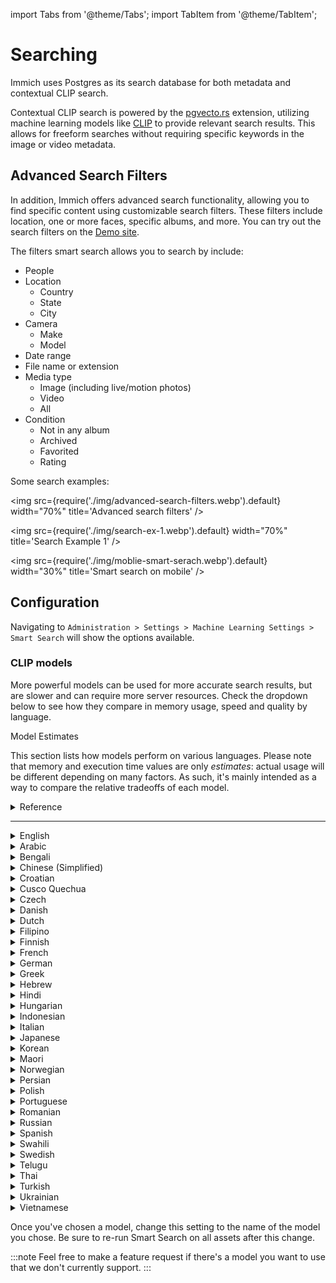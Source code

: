 import Tabs from '@theme/Tabs';
import TabItem from '@theme/TabItem';

# Searching

Immich uses Postgres as its search database for both metadata and contextual CLIP search.

Contextual CLIP search is powered by the [pgvecto.rs](https://github.com/tensorchord/pgvecto.rs) extension, utilizing machine learning models like [CLIP](https://openai.com/research/clip) to provide relevant search results. This allows for freeform searches without requiring specific keywords in the image or video metadata.

## Advanced Search Filters

In addition, Immich offers advanced search functionality, allowing you to find specific content using customizable search filters. These filters include location, one or more faces, specific albums, and more. You can try out the search filters on the [Demo site](https://demo.immich.app).

The filters smart search allows you to search by include:

- People
- Location
  - Country
  - State
  - City
- Camera
  - Make
  - Model
- Date range
- File name or extension
- Media type
  - Image (including live/motion photos)
  - Video
  - All
- Condition
  - Not in any album
  - Archived
  - Favorited
  - Rating

<Tabs>
  <TabItem value="Computer" label="Computer" default>

Some search examples:

<img src={require('./img/advanced-search-filters.webp').default} width="70%" title='Advanced search filters' />

<img src={require('./img/search-ex-1.webp').default} width="70%" title='Search Example 1' />

</TabItem>
  <TabItem value="Mobile" label="Mobile">

<img src={require('./img/moblie-smart-serach.webp').default} width="30%" title='Smart search on mobile' />

</TabItem>
</Tabs>

## Configuration

Navigating to `Administration > Settings > Machine Learning Settings > Smart Search` will show the options available.

### CLIP models

More powerful models can be used for more accurate search results, but are slower and can require more server resources. Check the dropdown below to see how they compare in memory usage, speed and quality by language.

<detail><summary>Model Estimates</summary>

This section lists how models perform on various languages. Please note that memory and execution time values are only _estimates_: actual usage will be different depending on many factors. As such, it's mainly intended as a way to compare the relative tradeoffs of each model.

  <details><summary>Reference</summary>

Memory and execution time estimates were obtained without acceleration on a 7800x3D processor running bare metal Linux. All testing and evaluation was done at f32 precision (the default in Immich).

Execution Time (ms): After warming up the model with one pass, the mean execution time of 100 passes with the same input.
Memory (MiB): The peak RSS usage of the process afer performing the above timing benchmark. Does not include image decoding, concurrent processing, the web server, etc., which are relatively constant factors.
Recall (%): Evaluated on Crossmodal-3600, the average of the recall@1, recall@5 and recall@10 results for zeroshot image retrieval.
Pareto Optimal: Whether the model is not completely outclassed by another model. Specifically, whether there's a model that's better for a given language in at least one respect (memory usage, execution time, recall) while being at least as good for that language in every other way. Avoid models that are not optimal.

  </details>

---

  <details><summary>English</summary>
  | Model                                                | Memory (MiB) | Execution Time (ms) | Recall (%) | Pareto Optimal |
  |------------------------------------------------------|--------------|---------------------|------------|----------------|
  | ViT-H-14-378-quickgelu__dfn5b                        | 5049         | 108.4               | 75.73      | true           |
  | ViT-L-16-SigLIP2-512__webli                          | 3358         | 92.59               | 75.44      | true           |
  | ViT-B-16-SigLIP2__webli                              | 3038         | 5.81                | 75.19      | true           |
  | ViT-SO400M-16-SigLIP2-384__webli                     | 3854         | 56.57               | 75.09      | false          |
  | ViT-SO400M-16-SigLIP2-512__webli                     | 4050         | 107.67              | 75.07      | false          |
  | ViT-H-14-quickgelu__dfn5b                            | 4701         | 38.74               | 75.01      | false          |
  | ViT-L-16-SigLIP2-384__webli                          | 3057         | 51.7                | 74.92      | false          |
  | ViT-gopt-16-SigLIP2-384__webli                       | 6585         | 146.84              | 74.9       | false          |
  | ViT-SO400M-14-SigLIP2-378__webli                     | 3940         | 72.25               | 74.87      | false          |
  | ViT-SO400M-16-SigLIP2-256__webli                     | 3611         | 27.84               | 74.87      | false          |
  | ViT-SO400M-14-SigLIP2__webli                         | 3622         | 27.63               | 74.77      | false          |
  | ViT-gopt-16-SigLIP2-256__webli                       | 6475         | 64.51               | 74.28      | false          |
  | ViT-L-16-SigLIP2-256__webli                          | 2830         | 23.77               | 74.26      | true           |
  | ViT-B-32-SigLIP2-256__webli                          | 3061         | 3.31                | 73.15      | true           |
  | ViT-L-14-quickgelu__dfn2b                            | 2212         | 20.49               | 72.78      | true           |
  | ViT-SO400M-14-SigLIP-384__webli                      | 4417         | 72.19               | 72.58      | false          |
  | ViT-L-16-SigLIP-384__webli                           | 3396         | 47.6                | 72.57      | false          |
  | ViT-B-16-SigLIP-512__webli                           | 1828         | 26.17               | 72.47      | true           |
  | ViT-B-16-SigLIP-384__webli                           | 1128         | 13.53               | 72.45      | true           |
  | ViT-L-16-SigLIP-256__webli                           | 3160         | 23.84               | 72.44      | false          |
  | nllb-clip-large-siglip__mrl                          | 4248         | 75.44               | 72.37      | false          |
  | ViT-B-16-SigLIP__webli                               | 1081         | 5.77                | 71.64      | true           |
  | ViT-B-16-SigLIP-256__webli                           | 1102         | 7.11                | 71.63      | false          |
  | XLM-Roberta-Large-ViT-H-14__frozen_laion5b_s13b_b90k | 4014         | 39.14               | 71.45      | false          |
  | ViT-H-14__laion2b-s32b-b79k                          | 4676         | 39.06               | 71.33      | false          |
  | nllb-clip-large-siglip__v1                           | 4226         | 75.05               | 71.19      | false          |
  | ViT-L-14__laion2b-s32b-b82k                          | 2233         | 20.56               | 69.86      | false          |
  | nllb-clip-base-siglip__mrl                           | 4696         | 16.95               | 69.66      | false          |
  | ViT-B-16-SigLIP-i18n-256__webli                      | 3029         | 6.87                | 69.38      | false          |
  | ViT-B-32__laion2b-s34b-b79k                          | 1001         | 2.29                | 68.78      | true           |
  | ViT-L-14__laion400m_e31                              | 2183         | 19.87               | 68.53      | false          |
  | ViT-B-16-plus-240__laion400m_e31                     | 1263         | 6.94                | 68.53      | false          |
  | ViT-B-16-plus-240__laion400m_e32                     | 1246         | 6.95                | 68.53      | false          |
  | ViT-L-14__laion400m_e32                              | 2218         | 19.73               | 68.51      | false          |
  | nllb-clip-base-siglip__v1                            | 4675         | 15.17               | 68.41      | false          |
  | ViT-B-32__laion2b_e16                                | 1004         | 2.38                | 68.41      | false          |
  | XLM-Roberta-Base-ViT-B-32__laion5b_s13b_b90k         | 3030         | 3.2                 | 68.33      | false          |
  | ViT-B-16__laion400m_e31                              | 991          | 5.04                | 66.96      | true           |
  | ViT-B-16__laion400m_e32                              | 975          | 4.98                | 66.95      | true           |
  | ViT-B-32__laion400m_e31                              | 999          | 2.28                | 65.65      | true           |
  | ViT-B-32__laion400m_e32                              | 1003         | 2.35                | 65.49      | false          |
  | ViT-L-14__openai                                     | 2212         | 19.91               | 60.12      | false          |
  | ViT-B-32__openai                                     | 1004         | 2.26                | 59.37      | true           |
  | RN50x64__openai                                      | 5079         | 48.79               | 59.36      | false          |
  | RN50x16__openai                                      | 2221         | 15.87               | 59.17      | false          |
  | ViT-L-14-336__openai                                 | 2616         | 43.45               | 59.09      | false          |
  | RN50__openai                                         | 913          | 2.39                | 58.32      | true           |
  | ViT-B-16__openai                                     | 985          | 5.03                | 58.27      | false          |
  | RN50x4__openai                                       | 1416         | 5.85                | 57.88      | false          |
  | RN50__cc12m                                          | 914          | 2.37                | 57.75      | true           |
  | RN101__openai                                        | 1111         | 3.21                | 57.7       | false          |
  | RN101__yfcc15m                                       | 1111         | 3.22                | 50.11      | false          |
  | RN50__yfcc15m                                        | 908          | 2.34                | 48.28      | true           |
  </details>
  <details><summary>Arabic</summary>
  | Model                                                | Memory (MiB) | Execution Time (ms) | Recall (%) | Pareto Optimal |
  |------------------------------------------------------|--------------|---------------------|------------|----------------|
  | nllb-clip-large-siglip__mrl                          | 4248         | 75.44               | 77.3       | true           |
  | nllb-clip-large-siglip__v1                           | 4226         | 75.05               | 76.44      | true           |
  | nllb-clip-base-siglip__mrl                           | 4696         | 16.95               | 74.03      | true           |
  | nllb-clip-base-siglip__v1                            | 4675         | 15.17               | 73.19      | true           |
  | ViT-SO400M-16-SigLIP2-384__webli                     | 3854         | 56.57               | 69.31      | true           |
  | ViT-SO400M-16-SigLIP2-512__webli                     | 4050         | 107.67              | 69.29      | false          |
  | ViT-SO400M-14-SigLIP2-378__webli                     | 3940         | 72.25               | 69.29      | false          |
  | ViT-SO400M-16-SigLIP2-256__webli                     | 3611         | 27.84               | 68.64      | true           |
  | ViT-L-16-SigLIP2-512__webli                          | 3358         | 92.59               | 68.35      | true           |
  | ViT-L-16-SigLIP2-384__webli                          | 3057         | 51.7                | 68.25      | true           |
  | ViT-SO400M-14-SigLIP2__webli                         | 3622         | 27.63               | 68.23      | true           |
  | ViT-gopt-16-SigLIP2-384__webli                       | 6585         | 146.84              | 67.56      | false          |
  | ViT-gopt-16-SigLIP2-256__webli                       | 6475         | 64.51               | 67.28      | false          |
  | ViT-L-16-SigLIP2-256__webli                          | 2830         | 23.77               | 66.89      | true           |
  | XLM-Roberta-Large-ViT-H-14__frozen_laion5b_s13b_b90k | 4014         | 39.14               | 66.52      | false          |
  | ViT-B-16-SigLIP-i18n-256__webli                      | 3029         | 6.87                | 64.1       | true           |
  | ViT-B-16-SigLIP2__webli                              | 3038         | 5.81                | 61.71      | true           |
  | ViT-B-32-SigLIP2-256__webli                          | 3061         | 3.31                | 60.7       | true           |
  | XLM-Roberta-Base-ViT-B-32__laion5b_s13b_b90k         | 3030         | 3.2                 | 59.66      | true           |
  </details>
  <details><summary>Bengali</summary>
  | Model                            | Memory (MiB) | Execution Time (ms) | Recall (%) | Pareto Optimal |
  |----------------------------------|--------------|---------------------|------------|----------------|
  | nllb-clip-large-siglip__v1       | 4226         | 75.05               | 76.16      | true           |
  | nllb-clip-large-siglip__mrl      | 4248         | 75.44               | 75.83      | false          |
  | nllb-clip-base-siglip__mrl       | 4696         | 16.95               | 73.75      | true           |
  | nllb-clip-base-siglip__v1        | 4675         | 15.17               | 73.34      | true           |
  | ViT-B-16-SigLIP-i18n-256__webli  | 3029         | 6.87                | 36.43      | true           |
  | ViT-SO400M-14-SigLIP2__webli     | 3622         | 27.63               | 26.56      | false          |
  | ViT-SO400M-16-SigLIP2-256__webli | 3611         | 27.84               | 26.54      | false          |
  | ViT-SO400M-14-SigLIP2-378__webli | 3940         | 72.25               | 26.19      | false          |
  | ViT-SO400M-16-SigLIP2-384__webli | 3854         | 56.57               | 26.19      | false          |
  | ViT-SO400M-16-SigLIP2-512__webli | 4050         | 107.67              | 25.92      | false          |
  | ViT-gopt-16-SigLIP2-384__webli   | 6585         | 146.84              | 25.15      | false          |
  | ViT-gopt-16-SigLIP2-256__webli   | 6475         | 64.51               | 24.18      | false          |
  | ViT-L-16-SigLIP2-384__webli      | 3057         | 51.7                | 21.44      | false          |
  | ViT-L-16-SigLIP2-512__webli      | 3358         | 92.59               | 21.11      | false          |
  | ViT-L-16-SigLIP2-256__webli      | 2830         | 23.77               | 20.94      | true           |
  </details>
  <details><summary>Chinese (Simplified)</summary>
  | Model                                                | Memory (MiB) | Execution Time (ms) | Recall (%) | Pareto Optimal |
  |------------------------------------------------------|--------------|---------------------|------------|----------------|
  | nllb-clip-large-siglip__v1                           | 4226         | 75.05               | 77.49      | true           |
  | XLM-Roberta-Large-ViT-H-14__frozen_laion5b_s13b_b90k | 4014         | 39.14               | 77.19      | true           |
  | nllb-clip-large-siglip__mrl                          | 4248         | 75.44               | 76.98      | false          |
  | nllb-clip-base-siglip__mrl                           | 4696         | 16.95               | 72.89      | true           |
  | nllb-clip-base-siglip__v1                            | 4675         | 15.17               | 72.65      | true           |
  | XLM-Roberta-Base-ViT-B-32__laion5b_s13b_b90k         | 3030         | 3.2                 | 72.52      | true           |
  | ViT-gopt-16-SigLIP2-384__webli                       | 6585         | 146.84              | 67.83      | false          |
  | ViT-SO400M-16-SigLIP2-512__webli                     | 4050         | 107.67              | 67.81      | false          |
  | ViT-gopt-16-SigLIP2-256__webli                       | 6475         | 64.51               | 67.51      | false          |
  | ViT-L-16-SigLIP2-512__webli                          | 3358         | 92.59               | 67.39      | false          |
  | ViT-SO400M-16-SigLIP2-384__webli                     | 3854         | 56.57               | 67.33      | false          |
  | ViT-SO400M-14-SigLIP2-378__webli                     | 3940         | 72.25               | 67.23      | false          |
  | ViT-L-16-SigLIP2-384__webli                          | 3057         | 51.7                | 67.05      | false          |
  | ViT-B-16-SigLIP-i18n-256__webli                      | 3029         | 6.87                | 66.87      | true           |
  | ViT-SO400M-16-SigLIP2-256__webli                     | 3611         | 27.84               | 66.24      | false          |
  | ViT-L-16-SigLIP2-256__webli                          | 2830         | 23.77               | 66.1       | true           |
  | ViT-SO400M-14-SigLIP2__webli                         | 3622         | 27.63               | 65.56      | false          |
  | ViT-B-16-SigLIP2__webli                              | 3038         | 5.81                | 64.39      | false          |
  | ViT-B-32-SigLIP2-256__webli                          | 3061         | 3.31                | 62.56      | false          |
  </details>
  <details><summary>Croatian</summary>
  | Model                                                | Memory (MiB) | Execution Time (ms) | Recall (%) | Pareto Optimal |
  |------------------------------------------------------|--------------|---------------------|------------|----------------|
  | nllb-clip-large-siglip__mrl                          | 4248         | 75.44               | 87.46      | true           |
  | nllb-clip-large-siglip__v1                           | 4226         | 75.05               | 87.19      | true           |
  | nllb-clip-base-siglip__mrl                           | 4696         | 16.95               | 82.98      | true           |
  | nllb-clip-base-siglip__v1                            | 4675         | 15.17               | 82.92      | true           |
  | XLM-Roberta-Large-ViT-H-14__frozen_laion5b_s13b_b90k | 4014         | 39.14               | 81.93      | true           |
  | ViT-SO400M-14-SigLIP2-378__webli                     | 3940         | 72.25               | 73.77      | true           |
  | ViT-SO400M-16-SigLIP2-512__webli                     | 4050         | 107.67              | 73.21      | false          |
  | ViT-SO400M-16-SigLIP2-384__webli                     | 3854         | 56.57               | 73.2       | true           |
  | ViT-gopt-16-SigLIP2-256__webli                       | 6475         | 64.51               | 72.95      | false          |
  | ViT-SO400M-16-SigLIP2-256__webli                     | 3611         | 27.84               | 72.89      | true           |
  | ViT-gopt-16-SigLIP2-384__webli                       | 6585         | 146.84              | 72.88      | false          |
  | ViT-SO400M-14-SigLIP2__webli                         | 3622         | 27.63               | 72.85      | true           |
  | XLM-Roberta-Base-ViT-B-32__laion5b_s13b_b90k         | 3030         | 3.2                 | 72.69      | true           |
  | ViT-L-16-SigLIP2-512__webli                          | 3358         | 92.59               | 70.73      | false          |
  | ViT-B-16-SigLIP-i18n-256__webli                      | 3029         | 6.87                | 70.45      | true           |
  | ViT-L-16-SigLIP2-384__webli                          | 3057         | 51.7                | 70.43      | false          |
  | ViT-L-16-SigLIP2-256__webli                          | 2830         | 23.77               | 69.97      | true           |
  | ViT-B-16-SigLIP2__webli                              | 3038         | 5.81                | 54.31      | false          |
  | ViT-B-32-SigLIP2-256__webli                          | 3061         | 3.31                | 53.3       | false          |
  | ViT-H-14-378-quickgelu__dfn5b                        | 5049         | 108.4               | 35.64      | false          |
  | ViT-H-14-quickgelu__dfn5b                            | 4701         | 38.74               | 35.17      | false          |
  | ViT-L-16-SigLIP-256__webli                           | 3160         | 23.84               | 33.65      | false          |
  | ViT-L-16-SigLIP-384__webli                           | 3396         | 47.6                | 33.55      | false          |
  | ViT-B-16-SigLIP-256__webli                           | 1102         | 7.11                | 20.05      | true           |
  </details>
  <details><summary>Cusco Quechua</summary>
  | Model                       | Memory (MiB) | Execution Time (ms) | Recall (%) | Pareto Optimal |
  |-----------------------------|--------------|---------------------|------------|----------------|
  | nllb-clip-large-siglip__mrl | 4248         | 75.44               | 38.08      | true           |
  | nllb-clip-large-siglip__v1  | 4226         | 75.05               | 37.87      | true           |
  | nllb-clip-base-siglip__mrl  | 4696         | 16.95               | 33.41      | true           |
  | nllb-clip-base-siglip__v1   | 4675         | 15.17               | 33.06      | true           |
  </details>
  <details><summary>Czech</summary>
  | Model                                                | Memory (MiB) | Execution Time (ms) | Recall (%) | Pareto Optimal |
  |------------------------------------------------------|--------------|---------------------|------------|----------------|
  | nllb-clip-large-siglip__mrl                          | 4248         | 75.44               | 73.76      | true           |
  | nllb-clip-large-siglip__v1                           | 4226         | 75.05               | 71.57      | true           |
  | nllb-clip-base-siglip__mrl                           | 4696         | 16.95               | 69.86      | true           |
  | XLM-Roberta-Large-ViT-H-14__frozen_laion5b_s13b_b90k | 4014         | 39.14               | 67.49      | true           |
  | nllb-clip-base-siglip__v1                            | 4675         | 15.17               | 67.15      | true           |
  | ViT-gopt-16-SigLIP2-384__webli                       | 6585         | 146.84              | 63.62      | false          |
  | ViT-SO400M-14-SigLIP2-378__webli                     | 3940         | 72.25               | 63.35      | true           |
  | ViT-gopt-16-SigLIP2-256__webli                       | 6475         | 64.51               | 63.09      | false          |
  | ViT-SO400M-16-SigLIP2-512__webli                     | 4050         | 107.67              | 63.07      | false          |
  | ViT-SO400M-16-SigLIP2-384__webli                     | 3854         | 56.57               | 62.98      | true           |
  | ViT-SO400M-16-SigLIP2-256__webli                     | 3611         | 27.84               | 62.82      | true           |
  | ViT-SO400M-14-SigLIP2__webli                         | 3622         | 27.63               | 62.73      | true           |
  | ViT-L-16-SigLIP2-512__webli                          | 3358         | 92.59               | 62.29      | true           |
  | ViT-L-16-SigLIP2-384__webli                          | 3057         | 51.7                | 62.12      | true           |
  | ViT-L-16-SigLIP2-256__webli                          | 2830         | 23.77               | 61.74      | true           |
  | ViT-B-16-SigLIP-i18n-256__webli                      | 3029         | 6.87                | 61.52      | true           |
  | XLM-Roberta-Base-ViT-B-32__laion5b_s13b_b90k         | 3030         | 3.2                 | 61.01      | true           |
  | ViT-B-16-SigLIP2__webli                              | 3038         | 5.81                | 54.81      | false          |
  | ViT-B-32-SigLIP2-256__webli                          | 3061         | 3.31                | 54.31      | false          |
  | ViT-L-16-SigLIP-256__webli                           | 3160         | 23.84               | 33.58      | false          |
  | ViT-L-16-SigLIP-384__webli                           | 3396         | 47.6                | 33.48      | false          |
  | ViT-H-14-378-quickgelu__dfn5b                        | 5049         | 108.4               | 32.38      | false          |
  | ViT-H-14-quickgelu__dfn5b                            | 4701         | 38.74               | 32.32      | false          |
  | ViT-B-16-SigLIP__webli                               | 1081         | 5.77                | 22.89      | true           |
  | ViT-B-16-SigLIP-512__webli                           | 1828         | 26.17               | 22.66      | false          |
  | ViT-B-16-SigLIP-256__webli                           | 1102         | 7.11                | 22.6       | false          |
  | ViT-B-16-SigLIP-384__webli                           | 1128         | 13.53               | 22.25      | false          |
  </details>
  <details><summary>Danish</summary>
  | Model                                                | Memory (MiB) | Execution Time (ms) | Recall (%) | Pareto Optimal |
  |------------------------------------------------------|--------------|---------------------|------------|----------------|
  | nllb-clip-large-siglip__v1                           | 4226         | 75.05               | 87.16      | true           |
  | nllb-clip-large-siglip__mrl                          | 4248         | 75.44               | 86.88      | false          |
  | nllb-clip-base-siglip__mrl                           | 4696         | 16.95               | 84.18      | true           |
  | nllb-clip-base-siglip__v1                            | 4675         | 15.17               | 84.03      | true           |
  | ViT-gopt-16-SigLIP2-384__webli                       | 6585         | 146.84              | 83.75      | false          |
  | XLM-Roberta-Large-ViT-H-14__frozen_laion5b_s13b_b90k | 4014         | 39.14               | 83.32      | true           |
  | ViT-gopt-16-SigLIP2-256__webli                       | 6475         | 64.51               | 83.25      | false          |
  | ViT-SO400M-16-SigLIP2-384__webli                     | 3854         | 56.57               | 82.3       | true           |
  | ViT-SO400M-14-SigLIP2-378__webli                     | 3940         | 72.25               | 82.19      | false          |
  | ViT-SO400M-16-SigLIP2-512__webli                     | 4050         | 107.67              | 81.87      | false          |
  | ViT-SO400M-14-SigLIP2__webli                         | 3622         | 27.63               | 81.44      | true           |
  | ViT-SO400M-16-SigLIP2-256__webli                     | 3611         | 27.84               | 81.42      | true           |
  | ViT-L-16-SigLIP2-512__webli                          | 3358         | 92.59               | 80.0       | true           |
  | ViT-L-16-SigLIP2-384__webli                          | 3057         | 51.7                | 79.82      | true           |
  | ViT-L-16-SigLIP2-256__webli                          | 2830         | 23.77               | 79.08      | true           |
  | XLM-Roberta-Base-ViT-B-32__laion5b_s13b_b90k         | 3030         | 3.2                 | 75.07      | true           |
  | ViT-B-16-SigLIP-i18n-256__webli                      | 3029         | 6.87                | 74.84      | true           |
  | ViT-B-16-SigLIP2__webli                              | 3038         | 5.81                | 67.68      | false          |
  | ViT-B-32-SigLIP2-256__webli                          | 3061         | 3.31                | 67.2       | false          |
  | ViT-H-14-quickgelu__dfn5b                            | 4701         | 38.74               | 65.59      | false          |
  | ViT-H-14-378-quickgelu__dfn5b                        | 5049         | 108.4               | 65.36      | false          |
  | ViT-L-14-quickgelu__dfn2b                            | 2212         | 20.49               | 42.31      | true           |
  | ViT-L-16-SigLIP-256__webli                           | 3160         | 23.84               | 41.46      | false          |
  | ViT-L-16-SigLIP-384__webli                           | 3396         | 47.6                | 40.52      | false          |
  | ViT-B-16-SigLIP-512__webli                           | 1828         | 26.17               | 31.31      | true           |
  | ViT-B-16-SigLIP-256__webli                           | 1102         | 7.11                | 30.97      | true           |
  | ViT-B-16-SigLIP__webli                               | 1081         | 5.77                | 30.87      | true           |
  | ViT-B-16-SigLIP-384__webli                           | 1128         | 13.53               | 30.51      | false          |
  </details>
  <details><summary>Dutch</summary>
  | Model                                                | Memory (MiB) | Execution Time (ms) | Recall (%) | Pareto Optimal |
  |------------------------------------------------------|--------------|---------------------|------------|----------------|
  | ViT-SO400M-16-SigLIP2-512__webli                     | 4050         | 107.67              | 80.05      | true           |
  | ViT-gopt-16-SigLIP2-384__webli                       | 6585         | 146.84              | 79.81      | false          |
  | ViT-SO400M-14-SigLIP2-378__webli                     | 3940         | 72.25               | 79.72      | false          |
  | ViT-SO400M-16-SigLIP2-384__webli                     | 3854         | 56.57               | 79.72      | true           |
  | ViT-L-16-SigLIP2-512__webli                          | 3358         | 92.59               | 79.64      | true           |
  | ViT-L-16-SigLIP2-384__webli                          | 3057         | 51.7                | 79.49      | true           |
  | nllb-clip-large-siglip__mrl                          | 4248         | 75.44               | 79.41      | false          |
  | nllb-clip-large-siglip__v1                           | 4226         | 75.05               | 79.31      | false          |
  | ViT-SO400M-16-SigLIP2-256__webli                     | 3611         | 27.84               | 78.92      | true           |
  | ViT-SO400M-14-SigLIP2__webli                         | 3622         | 27.63               | 78.48      | true           |
  | ViT-gopt-16-SigLIP2-256__webli                       | 6475         | 64.51               | 78.22      | false          |
  | ViT-L-16-SigLIP2-256__webli                          | 2830         | 23.77               | 78.0       | true           |
  | ViT-H-14-378-quickgelu__dfn5b                        | 5049         | 108.4               | 77.22      | false          |
  | ViT-H-14-quickgelu__dfn5b                            | 4701         | 38.74               | 76.69      | false          |
  | nllb-clip-base-siglip__mrl                           | 4696         | 16.95               | 75.94      | true           |
  | XLM-Roberta-Large-ViT-H-14__frozen_laion5b_s13b_b90k | 4014         | 39.14               | 75.6       | false          |
  | ViT-B-16-SigLIP2__webli                              | 3038         | 5.81                | 75.33      | true           |
  | nllb-clip-base-siglip__v1                            | 4675         | 15.17               | 75.04      | false          |
  | ViT-L-16-SigLIP-384__webli                           | 3396         | 47.6                | 72.97      | false          |
  | ViT-B-32-SigLIP2-256__webli                          | 3061         | 3.31                | 72.72      | true           |
  | ViT-B-16-SigLIP-i18n-256__webli                      | 3029         | 6.87                | 72.06      | true           |
  | ViT-L-16-SigLIP-256__webli                           | 3160         | 23.84               | 72.06      | false          |
  | XLM-Roberta-Base-ViT-B-32__laion5b_s13b_b90k         | 3030         | 3.2                 | 70.81      | true           |
  | ViT-L-14-quickgelu__dfn2b                            | 2212         | 20.49               | 69.82      | true           |
  | ViT-SO400M-14-SigLIP-384__webli                      | 4417         | 72.19               | 67.54      | false          |
  | ViT-B-16-SigLIP-512__webli                           | 1828         | 26.17               | 66.77      | true           |
  | ViT-B-16-SigLIP-384__webli                           | 1128         | 13.53               | 66.6       | true           |
  | ViT-B-16-SigLIP-256__webli                           | 1102         | 7.11                | 65.67      | true           |
  | ViT-B-16-SigLIP__webli                               | 1081         | 5.77                | 65.29      | true           |
  | ViT-H-14__laion2b-s32b-b79k                          | 4676         | 39.06               | 41.1       | false          |
  | ViT-L-14__laion2b-s32b-b82k                          | 2233         | 20.56               | 34.29      | false          |
  | ViT-L-14__laion400m_e31                              | 2183         | 19.87               | 29.65      | false          |
  | ViT-L-14__laion400m_e32                              | 2218         | 19.73               | 29.56      | false          |
  | ViT-B-32__laion2b-s34b-b79k                          | 1001         | 2.29                | 29.54      | true           |
  | ViT-B-32__laion2b_e16                                | 1004         | 2.38                | 29.36      | false          |
  | ViT-B-16-plus-240__laion400m_e32                     | 1246         | 6.95                | 27.76      | false          |
  | ViT-B-16-plus-240__laion400m_e31                     | 1263         | 6.94                | 27.76      | false          |
  | ViT-B-16__laion400m_e32                              | 975          | 4.98                | 25.67      | true           |
  | ViT-B-32__laion400m_e32                              | 1003         | 2.35                | 25.59      | false          |
  | ViT-B-16__laion400m_e31                              | 991          | 5.04                | 25.53      | false          |
  | ViT-B-32__laion400m_e31                              | 999          | 2.28                | 25.52      | true           |
  | ViT-L-14__openai                                     | 2212         | 19.91               | 22.31      | false          |
  | RN50x64__openai                                      | 5079         | 48.79               | 22.27      | false          |
  | ViT-L-14-336__openai                                 | 2616         | 43.45               | 21.8       | false          |
  | RN50x16__openai                                      | 2221         | 15.87               | 20.69      | false          |
  </details>
  <details><summary>Filipino</summary>
  | Model                            | Memory (MiB) | Execution Time (ms) | Recall (%) | Pareto Optimal |
  |----------------------------------|--------------|---------------------|------------|----------------|
  | nllb-clip-large-siglip__mrl      | 4248         | 75.44               | 67.57      | true           |
  | nllb-clip-large-siglip__v1       | 4226         | 75.05               | 65.64      | true           |
  | nllb-clip-base-siglip__mrl       | 4696         | 16.95               | 61.21      | true           |
  | nllb-clip-base-siglip__v1        | 4675         | 15.17               | 59.42      | true           |
  | ViT-B-16-SigLIP-i18n-256__webli  | 3029         | 6.87                | 36.81      | true           |
  | ViT-gopt-16-SigLIP2-384__webli   | 6585         | 146.84              | 35.72      | false          |
  | ViT-gopt-16-SigLIP2-256__webli   | 6475         | 64.51               | 34.75      | false          |
  | ViT-SO400M-14-SigLIP2-378__webli | 3940         | 72.25               | 34.63      | false          |
  | ViT-SO400M-16-SigLIP2-512__webli | 4050         | 107.67              | 34.39      | false          |
  | ViT-SO400M-16-SigLIP2-384__webli | 3854         | 56.57               | 34.27      | false          |
  | ViT-SO400M-14-SigLIP2__webli     | 3622         | 27.63               | 34.14      | false          |
  | ViT-SO400M-16-SigLIP2-256__webli | 3611         | 27.84               | 33.98      | false          |
  | ViT-L-16-SigLIP2-512__webli      | 3358         | 92.59               | 30.57      | false          |
  | ViT-L-16-SigLIP2-384__webli      | 3057         | 51.7                | 30.57      | false          |
  | ViT-L-16-SigLIP2-256__webli      | 2830         | 23.77               | 30.05      | true           |
  | ViT-L-16-SigLIP-384__webli       | 3396         | 47.6                | 24.92      | false          |
  | ViT-L-16-SigLIP-256__webli       | 3160         | 23.84               | 24.02      | false          |
  | ViT-B-16-SigLIP2__webli          | 3038         | 5.81                | 23.37      | true           |
  | ViT-B-32-SigLIP2-256__webli      | 3061         | 3.31                | 22.69      | true           |
  </details>
  <details><summary>Finnish</summary>
  | Model                                                | Memory (MiB) | Execution Time (ms) | Recall (%) | Pareto Optimal |
  |------------------------------------------------------|--------------|---------------------|------------|----------------|
  | nllb-clip-large-siglip__mrl                          | 4248         | 75.44               | 84.27      | true           |
  | nllb-clip-large-siglip__v1                           | 4226         | 75.05               | 83.93      | true           |
  | nllb-clip-base-siglip__mrl                           | 4696         | 16.95               | 79.41      | true           |
  | nllb-clip-base-siglip__v1                            | 4675         | 15.17               | 78.94      | true           |
  | XLM-Roberta-Large-ViT-H-14__frozen_laion5b_s13b_b90k | 4014         | 39.14               | 75.49      | true           |
  | ViT-gopt-16-SigLIP2-384__webli                       | 6585         | 146.84              | 63.46      | false          |
  | ViT-B-16-SigLIP-i18n-256__webli                      | 3029         | 6.87                | 63.16      | true           |
  | XLM-Roberta-Base-ViT-B-32__laion5b_s13b_b90k         | 3030         | 3.2                 | 63.08      | true           |
  | ViT-gopt-16-SigLIP2-256__webli                       | 6475         | 64.51               | 63.03      | false          |
  | ViT-SO400M-16-SigLIP2-384__webli                     | 3854         | 56.57               | 62.28      | false          |
  | ViT-SO400M-16-SigLIP2-256__webli                     | 3611         | 27.84               | 61.92      | false          |
  | ViT-SO400M-14-SigLIP2-378__webli                     | 3940         | 72.25               | 61.81      | false          |
  | ViT-SO400M-14-SigLIP2__webli                         | 3622         | 27.63               | 61.76      | false          |
  | ViT-SO400M-16-SigLIP2-512__webli                     | 4050         | 107.67              | 61.05      | false          |
  | ViT-L-16-SigLIP2-384__webli                          | 3057         | 51.7                | 57.8       | false          |
  | ViT-L-16-SigLIP2-512__webli                          | 3358         | 92.59               | 57.69      | false          |
  | ViT-L-16-SigLIP2-256__webli                          | 2830         | 23.77               | 57.05      | true           |
  | ViT-B-16-SigLIP2__webli                              | 3038         | 5.81                | 40.26      | false          |
  | ViT-B-32-SigLIP2-256__webli                          | 3061         | 3.31                | 40.06      | false          |
  | ViT-L-16-SigLIP-256__webli                           | 3160         | 23.84               | 31.75      | false          |
  | ViT-L-16-SigLIP-384__webli                           | 3396         | 47.6                | 31.74      | false          |
  </details>
  <details><summary>French</summary>
  | Model                                                | Memory (MiB) | Execution Time (ms) | Recall (%) | Pareto Optimal |
  |------------------------------------------------------|--------------|---------------------|------------|----------------|
  | ViT-SO400M-16-SigLIP2-512__webli                     | 4050         | 107.67              | 88.01      | true           |
  | ViT-H-14-378-quickgelu__dfn5b                        | 5049         | 108.4               | 87.74      | false          |
  | ViT-SO400M-14-SigLIP2-378__webli                     | 3940         | 72.25               | 87.69      | true           |
  | ViT-SO400M-16-SigLIP2-384__webli                     | 3854         | 56.57               | 87.6       | true           |
  | ViT-H-14-quickgelu__dfn5b                            | 4701         | 38.74               | 87.58      | true           |
  | ViT-L-16-SigLIP2-512__webli                          | 3358         | 92.59               | 87.51      | true           |
  | ViT-gopt-16-SigLIP2-384__webli                       | 6585         | 146.84              | 87.23      | false          |
  | ViT-SO400M-16-SigLIP2-256__webli                     | 3611         | 27.84               | 86.9       | true           |
  | ViT-L-16-SigLIP2-384__webli                          | 3057         | 51.7                | 86.9       | true           |
  | ViT-SO400M-14-SigLIP2__webli                         | 3622         | 27.63               | 86.44      | true           |
  | ViT-gopt-16-SigLIP2-256__webli                       | 6475         | 64.51               | 86.44      | false          |
  | nllb-clip-large-siglip__mrl                          | 4248         | 75.44               | 86.28      | false          |
  | nllb-clip-large-siglip__v1                           | 4226         | 75.05               | 86.11      | false          |
  | ViT-L-16-SigLIP2-256__webli                          | 2830         | 23.77               | 86.08      | true           |
  | XLM-Roberta-Large-ViT-H-14__frozen_laion5b_s13b_b90k | 4014         | 39.14               | 84.49      | false          |
  | ViT-B-16-SigLIP2__webli                              | 3038         | 5.81                | 84.3       | true           |
  | ViT-L-14-quickgelu__dfn2b                            | 2212         | 20.49               | 83.03      | true           |
  | nllb-clip-base-siglip__mrl                           | 4696         | 16.95               | 82.93      | false          |
  | ViT-B-32-SigLIP2-256__webli                          | 3061         | 3.31                | 82.27      | true           |
  | nllb-clip-base-siglip__v1                            | 4675         | 15.17               | 82.14      | false          |
  | ViT-L-16-SigLIP-384__webli                           | 3396         | 47.6                | 80.96      | false          |
  | ViT-L-16-SigLIP-256__webli                           | 3160         | 23.84               | 80.64      | false          |
  | ViT-B-16-SigLIP-i18n-256__webli                      | 3029         | 6.87                | 80.28      | true           |
  | XLM-Roberta-Base-ViT-B-32__laion5b_s13b_b90k         | 3030         | 3.2                 | 79.65      | true           |
  | ViT-B-16-SigLIP-512__webli                           | 1828         | 26.17               | 77.4       | true           |
  | ViT-B-16-SigLIP-384__webli                           | 1128         | 13.53               | 76.88      | true           |
  | ViT-B-16-SigLIP__webli                               | 1081         | 5.77                | 76.3       | true           |
  | ViT-B-16-SigLIP-256__webli                           | 1102         | 7.11                | 75.68      | false          |
  | ViT-SO400M-14-SigLIP-384__webli                      | 4417         | 72.19               | 69.59      | false          |
  | ViT-H-14__laion2b-s32b-b79k                          | 4676         | 39.06               | 68.36      | false          |
  | ViT-L-14__laion2b-s32b-b82k                          | 2233         | 20.56               | 61.78      | false          |
  | ViT-L-14__laion400m_e32                              | 2218         | 19.73               | 58.4       | false          |
  | ViT-L-14__laion400m_e31                              | 2183         | 19.87               | 58.35      | false          |
  | ViT-B-16-plus-240__laion400m_e32                     | 1246         | 6.95                | 57.17      | false          |
  | ViT-B-16-plus-240__laion400m_e31                     | 1263         | 6.94                | 57.17      | false          |
  | ViT-B-32__laion2b_e16                                | 1004         | 2.38                | 57.05      | true           |
  | ViT-B-32__laion2b-s34b-b79k                          | 1001         | 2.29                | 56.08      | true           |
  | ViT-B-16__laion400m_e31                              | 991          | 5.04                | 52.96      | true           |
  | ViT-B-16__laion400m_e32                              | 975          | 4.98                | 52.83      | true           |
  | ViT-B-32__laion400m_e32                              | 1003         | 2.35                | 51.88      | false          |
  | ViT-B-32__laion400m_e31                              | 999          | 2.28                | 51.82      | true           |
  | RN50x64__openai                                      | 5079         | 48.79               | 42.86      | false          |
  | ViT-L-14-336__openai                                 | 2616         | 43.45               | 42.81      | false          |
  | ViT-L-14__openai                                     | 2212         | 19.91               | 42.54      | false          |
  | RN50x16__openai                                      | 2221         | 15.87               | 41.72      | false          |
  | RN50x4__openai                                       | 1416         | 5.85                | 38.85      | false          |
  | RN101__openai                                        | 1111         | 3.21                | 36.79      | false          |
  | ViT-B-16__openai                                     | 985          | 5.03                | 36.47      | false          |
  | ViT-B-32__openai                                     | 1004         | 2.26                | 35.17      | true           |
  | RN50__openai                                         | 913          | 2.39                | 34.44      | true           |
  </details>
  <details><summary>German</summary>
  | Model                                                | Memory (MiB) | Execution Time (ms) | Recall (%) | Pareto Optimal |
  |------------------------------------------------------|--------------|---------------------|------------|----------------|
  | ViT-SO400M-16-SigLIP2-512__webli                     | 4050         | 107.67              | 90.04      | true           |
  | ViT-SO400M-14-SigLIP2-378__webli                     | 3940         | 72.25               | 89.97      | true           |
  | ViT-gopt-16-SigLIP2-384__webli                       | 6585         | 146.84              | 89.85      | false          |
  | ViT-SO400M-16-SigLIP2-384__webli                     | 3854         | 56.57               | 89.81      | true           |
  | ViT-H-14-378-quickgelu__dfn5b                        | 5049         | 108.4               | 89.77      | false          |
  | ViT-L-16-SigLIP2-512__webli                          | 3358         | 92.59               | 89.69      | true           |
  | ViT-SO400M-16-SigLIP2-256__webli                     | 3611         | 27.84               | 89.45      | true           |
  | ViT-H-14-quickgelu__dfn5b                            | 4701         | 38.74               | 89.44      | false          |
  | ViT-L-16-SigLIP2-384__webli                          | 3057         | 51.7                | 89.39      | true           |
  | ViT-SO400M-14-SigLIP2__webli                         | 3622         | 27.63               | 89.35      | true           |
  | ViT-gopt-16-SigLIP2-256__webli                       | 6475         | 64.51               | 89.03      | false          |
  | ViT-L-16-SigLIP2-256__webli                          | 2830         | 23.77               | 88.82      | true           |
  | nllb-clip-large-siglip__mrl                          | 4248         | 75.44               | 88.55      | false          |
  | nllb-clip-large-siglip__v1                           | 4226         | 75.05               | 88.42      | false          |
  | XLM-Roberta-Large-ViT-H-14__frozen_laion5b_s13b_b90k | 4014         | 39.14               | 87.19      | false          |
  | ViT-B-16-SigLIP2__webli                              | 3038         | 5.81                | 86.44      | true           |
  | ViT-L-14-quickgelu__dfn2b                            | 2212         | 20.49               | 84.81      | true           |
  | nllb-clip-base-siglip__v1                            | 4675         | 15.17               | 84.81      | false          |
  | nllb-clip-base-siglip__mrl                           | 4696         | 16.95               | 84.58      | false          |
  | ViT-B-32-SigLIP2-256__webli                          | 3061         | 3.31                | 84.44      | true           |
  | ViT-B-16-SigLIP-i18n-256__webli                      | 3029         | 6.87                | 83.33      | true           |
  | ViT-L-16-SigLIP-384__webli                           | 3396         | 47.6                | 82.75      | false          |
  | ViT-L-16-SigLIP-256__webli                           | 3160         | 23.84               | 82.32      | false          |
  | XLM-Roberta-Base-ViT-B-32__laion5b_s13b_b90k         | 3030         | 3.2                 | 81.63      | true           |
  | ViT-B-16-SigLIP-512__webli                           | 1828         | 26.17               | 76.76      | true           |
  | ViT-B-16-SigLIP-384__webli                           | 1128         | 13.53               | 76.33      | true           |
  | ViT-B-16-SigLIP__webli                               | 1081         | 5.77                | 75.19      | true           |
  | ViT-B-16-SigLIP-256__webli                           | 1102         | 7.11                | 75.07      | false          |
  | ViT-SO400M-14-SigLIP-384__webli                      | 4417         | 72.19               | 64.61      | false          |
  | ViT-H-14__laion2b-s32b-b79k                          | 4676         | 39.06               | 52.81      | false          |
  | ViT-L-14__laion2b-s32b-b82k                          | 2233         | 20.56               | 42.88      | false          |
  | ViT-L-14__laion400m_e32                              | 2218         | 19.73               | 38.65      | false          |
  | ViT-L-14__laion400m_e31                              | 2183         | 19.87               | 38.37      | false          |
  | ViT-B-32__laion2b_e16                                | 1004         | 2.38                | 37.65      | true           |
  | ViT-B-32__laion2b-s34b-b79k                          | 1001         | 2.29                | 36.6       | true           |
  | ViT-B-16-plus-240__laion400m_e31                     | 1263         | 6.94                | 35.44      | false          |
  | ViT-B-16-plus-240__laion400m_e32                     | 1246         | 6.95                | 35.44      | false          |
  | ViT-B-16__laion400m_e31                              | 991          | 5.04                | 32.46      | true           |
  | ViT-B-16__laion400m_e32                              | 975          | 4.98                | 32.31      | true           |
  | ViT-B-32__laion400m_e31                              | 999          | 2.28                | 31.85      | true           |
  | ViT-B-32__laion400m_e32                              | 1003         | 2.35                | 31.81      | false          |
  | RN50x64__openai                                      | 5079         | 48.79               | 28.41      | false          |
  | ViT-L-14__openai                                     | 2212         | 19.91               | 27.63      | false          |
  | ViT-L-14-336__openai                                 | 2616         | 43.45               | 27.09      | false          |
  | RN50x16__openai                                      | 2221         | 15.87               | 24.48      | false          |
  | RN50x4__openai                                       | 1416         | 5.85                | 23.49      | false          |
  | RN50__openai                                         | 913          | 2.39                | 20.91      | true           |
  | ViT-B-16__openai                                     | 985          | 5.03                | 20.83      | false          |
  | RN101__openai                                        | 1111         | 3.21                | 20.39      | false          |
  </details>
  <details><summary>Greek</summary>
  | Model                                                | Memory (MiB) | Execution Time (ms) | Recall (%) | Pareto Optimal |
  |------------------------------------------------------|--------------|---------------------|------------|----------------|
  | nllb-clip-large-siglip__mrl                          | 4248         | 75.44               | 74.58      | true           |
  | nllb-clip-large-siglip__v1                           | 4226         | 75.05               | 73.28      | true           |
  | XLM-Roberta-Large-ViT-H-14__frozen_laion5b_s13b_b90k | 4014         | 39.14               | 71.28      | true           |
  | nllb-clip-base-siglip__mrl                           | 4696         | 16.95               | 69.16      | true           |
  | nllb-clip-base-siglip__v1                            | 4675         | 15.17               | 68.21      | true           |
  | XLM-Roberta-Base-ViT-B-32__laion5b_s13b_b90k         | 3030         | 3.2                 | 64.69      | true           |
  | ViT-gopt-16-SigLIP2-384__webli                       | 6585         | 146.84              | 61.64      | false          |
  | ViT-gopt-16-SigLIP2-256__webli                       | 6475         | 64.51               | 61.03      | false          |
  | ViT-SO400M-16-SigLIP2-384__webli                     | 3854         | 56.57               | 60.63      | false          |
  | ViT-SO400M-14-SigLIP2-378__webli                     | 3940         | 72.25               | 60.41      | false          |
  | ViT-SO400M-16-SigLIP2-512__webli                     | 4050         | 107.67              | 60.1       | false          |
  | ViT-SO400M-14-SigLIP2__webli                         | 3622         | 27.63               | 60.06      | false          |
  | ViT-SO400M-16-SigLIP2-256__webli                     | 3611         | 27.84               | 60.06      | false          |
  | ViT-L-16-SigLIP2-512__webli                          | 3358         | 92.59               | 59.44      | false          |
  | ViT-L-16-SigLIP2-384__webli                          | 3057         | 51.7                | 59.44      | false          |
  | ViT-L-16-SigLIP2-256__webli                          | 2830         | 23.77               | 59.43      | true           |
  | ViT-B-16-SigLIP-i18n-256__webli                      | 3029         | 6.87                | 58.78      | true           |
  | ViT-B-16-SigLIP2__webli                              | 3038         | 5.81                | 53.42      | false          |
  | ViT-B-32-SigLIP2-256__webli                          | 3061         | 3.31                | 53.24      | false          |
  </details>
  <details><summary>Hebrew</summary>
  | Model                                                | Memory (MiB) | Execution Time (ms) | Recall (%) | Pareto Optimal |
  |------------------------------------------------------|--------------|---------------------|------------|----------------|
  | nllb-clip-large-siglip__v1                           | 4226         | 75.05               | 88.04      | true           |
  | nllb-clip-large-siglip__mrl                          | 4248         | 75.44               | 87.09      | false          |
  | nllb-clip-base-siglip__v1                            | 4675         | 15.17               | 83.93      | true           |
  | nllb-clip-base-siglip__mrl                           | 4696         | 16.95               | 83.84      | false          |
  | XLM-Roberta-Large-ViT-H-14__frozen_laion5b_s13b_b90k | 4014         | 39.14               | 80.78      | true           |
  | ViT-B-16-SigLIP-i18n-256__webli                      | 3029         | 6.87                | 74.59      | true           |
  | XLM-Roberta-Base-ViT-B-32__laion5b_s13b_b90k         | 3030         | 3.2                 | 72.73      | true           |
  | ViT-SO400M-14-SigLIP2-378__webli                     | 3940         | 72.25               | 72.25      | false          |
  | ViT-gopt-16-SigLIP2-384__webli                       | 6585         | 146.84              | 72.19      | false          |
  | ViT-SO400M-16-SigLIP2-384__webli                     | 3854         | 56.57               | 72.15      | false          |
  | ViT-SO400M-16-SigLIP2-256__webli                     | 3611         | 27.84               | 72.08      | false          |
  | ViT-SO400M-16-SigLIP2-512__webli                     | 4050         | 107.67              | 72.07      | false          |
  | ViT-SO400M-14-SigLIP2__webli                         | 3622         | 27.63               | 72.06      | false          |
  | ViT-gopt-16-SigLIP2-256__webli                       | 6475         | 64.51               | 71.78      | false          |
  | ViT-L-16-SigLIP2-512__webli                          | 3358         | 92.59               | 70.55      | false          |
  | ViT-L-16-SigLIP2-384__webli                          | 3057         | 51.7                | 70.03      | false          |
  | ViT-L-16-SigLIP2-256__webli                          | 2830         | 23.77               | 69.34      | true           |
  | ViT-B-16-SigLIP2__webli                              | 3038         | 5.81                | 60.33      | false          |
  | ViT-B-32-SigLIP2-256__webli                          | 3061         | 3.31                | 58.49      | false          |
  </details>
  <details><summary>Hindi</summary>
  | Model                                                | Memory (MiB) | Execution Time (ms) | Recall (%) | Pareto Optimal |
  |------------------------------------------------------|--------------|---------------------|------------|----------------|
  | nllb-clip-large-siglip__mrl                          | 4248         | 75.44               | 62.02      | true           |
  | nllb-clip-large-siglip__v1                           | 4226         | 75.05               | 61.67      | true           |
  | nllb-clip-base-siglip__mrl                           | 4696         | 16.95               | 58.68      | true           |
  | nllb-clip-base-siglip__v1                            | 4675         | 15.17               | 58.54      | true           |
  | XLM-Roberta-Large-ViT-H-14__frozen_laion5b_s13b_b90k | 4014         | 39.14               | 38.54      | true           |
  | ViT-gopt-16-SigLIP2-384__webli                       | 6585         | 146.84              | 36.95      | false          |
  | ViT-L-16-SigLIP2-512__webli                          | 3358         | 92.59               | 36.62      | true           |
  | ViT-gopt-16-SigLIP2-256__webli                       | 6475         | 64.51               | 36.06      | false          |
  | ViT-L-16-SigLIP2-384__webli                          | 3057         | 51.7                | 35.76      | true           |
  | ViT-SO400M-16-SigLIP2-512__webli                     | 4050         | 107.67              | 35.34      | false          |
  | ViT-SO400M-14-SigLIP2-378__webli                     | 3940         | 72.25               | 35.17      | false          |
  | ViT-SO400M-16-SigLIP2-384__webli                     | 3854         | 56.57               | 34.94      | false          |
  | ViT-L-16-SigLIP2-256__webli                          | 2830         | 23.77               | 34.91      | true           |
  | ViT-SO400M-16-SigLIP2-256__webli                     | 3611         | 27.84               | 34.19      | false          |
  | ViT-SO400M-14-SigLIP2__webli                         | 3622         | 27.63               | 33.56      | false          |
  | XLM-Roberta-Base-ViT-B-32__laion5b_s13b_b90k         | 3030         | 3.2                 | 32.06      | true           |
  | ViT-B-16-SigLIP-i18n-256__webli                      | 3029         | 6.87                | 31.85      | true           |
  | ViT-B-16-SigLIP2__webli                              | 3038         | 5.81                | 27.87      | false          |
  | ViT-B-32-SigLIP2-256__webli                          | 3061         | 3.31                | 27.08      | false          |
  </details>
  <details><summary>Hungarian</summary>
  | Model                                                | Memory (MiB) | Execution Time (ms) | Recall (%) | Pareto Optimal |
  |------------------------------------------------------|--------------|---------------------|------------|----------------|
  | nllb-clip-large-siglip__mrl                          | 4248         | 75.44               | 85.59      | true           |
  | nllb-clip-large-siglip__v1                           | 4226         | 75.05               | 85.25      | true           |
  | XLM-Roberta-Large-ViT-H-14__frozen_laion5b_s13b_b90k | 4014         | 39.14               | 81.74      | true           |
  | nllb-clip-base-siglip__mrl                           | 4696         | 16.95               | 80.34      | true           |
  | nllb-clip-base-siglip__v1                            | 4675         | 15.17               | 80.14      | true           |
  | ViT-gopt-16-SigLIP2-384__webli                       | 6585         | 146.84              | 74.94      | false          |
  | ViT-SO400M-14-SigLIP2-378__webli                     | 3940         | 72.25               | 74.2       | true           |
  | ViT-gopt-16-SigLIP2-256__webli                       | 6475         | 64.51               | 74.03      | false          |
  | ViT-SO400M-16-SigLIP2-512__webli                     | 4050         | 107.67              | 73.96      | false          |
  | ViT-B-16-SigLIP-i18n-256__webli                      | 3029         | 6.87                | 73.95      | true           |
  | ViT-SO400M-16-SigLIP2-384__webli                     | 3854         | 56.57               | 73.9       | false          |
  | ViT-SO400M-16-SigLIP2-256__webli                     | 3611         | 27.84               | 73.59      | false          |
  | ViT-SO400M-14-SigLIP2__webli                         | 3622         | 27.63               | 73.12      | false          |
  | XLM-Roberta-Base-ViT-B-32__laion5b_s13b_b90k         | 3030         | 3.2                 | 72.5       | true           |
  | ViT-L-16-SigLIP2-512__webli                          | 3358         | 92.59               | 72.33      | false          |
  | ViT-L-16-SigLIP2-384__webli                          | 3057         | 51.7                | 71.83      | false          |
  | ViT-L-16-SigLIP2-256__webli                          | 2830         | 23.77               | 70.57      | true           |
  | ViT-B-16-SigLIP2__webli                              | 3038         | 5.81                | 58.31      | false          |
  | ViT-B-32-SigLIP2-256__webli                          | 3061         | 3.31                | 56.74      | false          |
  | ViT-L-16-SigLIP-384__webli                           | 3396         | 47.6                | 38.26      | false          |
  | ViT-L-16-SigLIP-256__webli                           | 3160         | 23.84               | 37.97      | false          |
  | ViT-H-14-quickgelu__dfn5b                            | 4701         | 38.74               | 28.75      | false          |
  | ViT-H-14-378-quickgelu__dfn5b                        | 5049         | 108.4               | 28.26      | false          |
  | ViT-B-16-SigLIP-512__webli                           | 1828         | 26.17               | 24.88      | true           |
  | ViT-B-16-SigLIP-384__webli                           | 1128         | 13.53               | 24.39      | true           |
  | ViT-B-16-SigLIP__webli                               | 1081         | 5.77                | 24.29      | true           |
  | ViT-B-16-SigLIP-256__webli                           | 1102         | 7.11                | 24.16      | false          |
  </details>
  <details><summary>Indonesian</summary>
  | Model                                                | Memory (MiB) | Execution Time (ms) | Recall (%) | Pareto Optimal |
  |------------------------------------------------------|--------------|---------------------|------------|----------------|
  | nllb-clip-large-siglip__v1                           | 4226         | 75.05               | 85.46      | true           |
  | ViT-SO400M-14-SigLIP2-378__webli                     | 3940         | 72.25               | 85.12      | true           |
  | nllb-clip-large-siglip__mrl                          | 4248         | 75.44               | 85.01      | false          |
  | ViT-SO400M-16-SigLIP2-384__webli                     | 3854         | 56.57               | 84.99      | true           |
  | ViT-SO400M-16-SigLIP2-512__webli                     | 4050         | 107.67              | 84.65      | false          |
  | ViT-gopt-16-SigLIP2-384__webli                       | 6585         | 146.84              | 84.62      | false          |
  | ViT-L-16-SigLIP2-384__webli                          | 3057         | 51.7                | 84.58      | true           |
  | ViT-L-16-SigLIP2-512__webli                          | 3358         | 92.59               | 84.11      | false          |
  | ViT-gopt-16-SigLIP2-256__webli                       | 6475         | 64.51               | 84.1       | false          |
  | ViT-SO400M-16-SigLIP2-256__webli                     | 3611         | 27.84               | 84.06      | true           |
  | ViT-L-16-SigLIP2-256__webli                          | 2830         | 23.77               | 83.69      | true           |
  | ViT-SO400M-14-SigLIP2__webli                         | 3622         | 27.63               | 83.61      | false          |
  | nllb-clip-base-siglip__v1                            | 4675         | 15.17               | 82.31      | true           |
  | nllb-clip-base-siglip__mrl                           | 4696         | 16.95               | 81.97      | false          |
  | XLM-Roberta-Large-ViT-H-14__frozen_laion5b_s13b_b90k | 4014         | 39.14               | 80.93      | false          |
  | ViT-B-16-SigLIP2__webli                              | 3038         | 5.81                | 79.84      | true           |
  | ViT-B-16-SigLIP-i18n-256__webli                      | 3029         | 6.87                | 77.12      | true           |
  | ViT-B-32-SigLIP2-256__webli                          | 3061         | 3.31                | 77.02      | true           |
  | XLM-Roberta-Base-ViT-B-32__laion5b_s13b_b90k         | 3030         | 3.2                 | 74.15      | true           |
  | ViT-L-16-SigLIP-384__webli                           | 3396         | 47.6                | 71.44      | false          |
  | ViT-L-16-SigLIP-256__webli                           | 3160         | 23.84               | 69.94      | false          |
  | ViT-H-14-378-quickgelu__dfn5b                        | 5049         | 108.4               | 65.87      | false          |
  | ViT-H-14-quickgelu__dfn5b                            | 4701         | 38.74               | 65.19      | false          |
  | ViT-B-16-SigLIP-512__webli                           | 1828         | 26.17               | 59.95      | true           |
  | ViT-B-16-SigLIP-384__webli                           | 1128         | 13.53               | 59.38      | true           |
  | ViT-B-16-SigLIP-256__webli                           | 1102         | 7.11                | 57.88      | true           |
  | ViT-B-16-SigLIP__webli                               | 1081         | 5.77                | 57.52      | true           |
  | ViT-SO400M-14-SigLIP-384__webli                      | 4417         | 72.19               | 54.11      | false          |
  | ViT-L-14-quickgelu__dfn2b                            | 2212         | 20.49               | 50.02      | false          |
  | ViT-H-14__laion2b-s32b-b79k                          | 4676         | 39.06               | 23.25      | false          |
  </details>
  <details><summary>Italian</summary>
  | Model                                                | Memory (MiB) | Execution Time (ms) | Recall (%) | Pareto Optimal |
  |------------------------------------------------------|--------------|---------------------|------------|----------------|
  | ViT-SO400M-16-SigLIP2-512__webli                     | 4050         | 107.67              | 88.6       | true           |
  | ViT-L-16-SigLIP2-512__webli                          | 3358         | 92.59               | 88.25      | true           |
  | ViT-SO400M-14-SigLIP2-378__webli                     | 3940         | 72.25               | 88.12      | true           |
  | ViT-L-16-SigLIP2-384__webli                          | 3057         | 51.7                | 88.04      | true           |
  | ViT-SO400M-16-SigLIP2-384__webli                     | 3854         | 56.57               | 87.97      | false          |
  | ViT-gopt-16-SigLIP2-384__webli                       | 6585         | 146.84              | 87.69      | false          |
  | ViT-SO400M-16-SigLIP2-256__webli                     | 3611         | 27.84               | 87.29      | true           |
  | ViT-gopt-16-SigLIP2-256__webli                       | 6475         | 64.51               | 87.06      | false          |
  | ViT-H-14-378-quickgelu__dfn5b                        | 5049         | 108.4               | 86.91      | false          |
  | ViT-SO400M-14-SigLIP2__webli                         | 3622         | 27.63               | 86.88      | true           |
  | ViT-L-16-SigLIP2-256__webli                          | 2830         | 23.77               | 86.68      | true           |
  | ViT-H-14-quickgelu__dfn5b                            | 4701         | 38.74               | 86.61      | false          |
  | nllb-clip-large-siglip__v1                           | 4226         | 75.05               | 85.55      | false          |
  | nllb-clip-large-siglip__mrl                          | 4248         | 75.44               | 85.37      | false          |
  | ViT-B-16-SigLIP2__webli                              | 3038         | 5.81                | 83.78      | true           |
  | XLM-Roberta-Large-ViT-H-14__frozen_laion5b_s13b_b90k | 4014         | 39.14               | 83.0       | false          |
  | ViT-B-32-SigLIP2-256__webli                          | 3061         | 3.31                | 81.81      | true           |
  | nllb-clip-base-siglip__v1                            | 4675         | 15.17               | 81.77      | false          |
  | nllb-clip-base-siglip__mrl                           | 4696         | 16.95               | 81.32      | false          |
  | ViT-L-16-SigLIP-384__webli                           | 3396         | 47.6                | 80.97      | false          |
  | ViT-L-14-quickgelu__dfn2b                            | 2212         | 20.49               | 80.53      | true           |
  | ViT-L-16-SigLIP-256__webli                           | 3160         | 23.84               | 80.1       | false          |
  | ViT-B-16-SigLIP-i18n-256__webli                      | 3029         | 6.87                | 79.71      | true           |
  | XLM-Roberta-Base-ViT-B-32__laion5b_s13b_b90k         | 3030         | 3.2                 | 77.31      | true           |
  | ViT-B-16-SigLIP-512__webli                           | 1828         | 26.17               | 75.19      | true           |
  | ViT-B-16-SigLIP-384__webli                           | 1128         | 13.53               | 74.49      | true           |
  | ViT-SO400M-14-SigLIP-384__webli                      | 4417         | 72.19               | 74.04      | false          |
  | ViT-B-16-SigLIP-256__webli                           | 1102         | 7.11                | 73.68      | true           |
  | ViT-B-16-SigLIP__webli                               | 1081         | 5.77                | 73.57      | true           |
  | ViT-H-14__laion2b-s32b-b79k                          | 4676         | 39.06               | 51.04      | false          |
  | ViT-L-14__laion2b-s32b-b82k                          | 2233         | 20.56               | 41.73      | false          |
  | ViT-L-14__laion400m_e32                              | 2218         | 19.73               | 36.87      | false          |
  | ViT-L-14__laion400m_e31                              | 2183         | 19.87               | 36.84      | false          |
  | ViT-B-16-plus-240__laion400m_e32                     | 1246         | 6.95                | 34.68      | false          |
  | ViT-B-16-plus-240__laion400m_e31                     | 1263         | 6.94                | 34.68      | false          |
  | ViT-B-32__laion2b_e16                                | 1004         | 2.38                | 34.64      | true           |
  | ViT-B-32__laion2b-s34b-b79k                          | 1001         | 2.29                | 33.8       | true           |
  | ViT-B-16__laion400m_e32                              | 975          | 4.98                | 30.11      | true           |
  | ViT-B-16__laion400m_e31                              | 991          | 5.04                | 30.04      | false          |
  | ViT-B-32__laion400m_e32                              | 1003         | 2.35                | 29.89      | false          |
  | ViT-B-32__laion400m_e31                              | 999          | 2.28                | 29.88      | true           |
  | RN50x64__openai                                      | 5079         | 48.79               | 26.67      | false          |
  | ViT-L-14__openai                                     | 2212         | 19.91               | 25.51      | false          |
  | ViT-L-14-336__openai                                 | 2616         | 43.45               | 25.3       | false          |
  | RN50x16__openai                                      | 2221         | 15.87               | 21.37      | false          |
  </details>
  <details><summary>Japanese</summary>
  | Model                                                | Memory (MiB) | Execution Time (ms) | Recall (%) | Pareto Optimal |
  |------------------------------------------------------|--------------|---------------------|------------|----------------|
  | XLM-Roberta-Large-ViT-H-14__frozen_laion5b_s13b_b90k | 4014         | 39.14               | 86.97      | true           |
  | nllb-clip-large-siglip__v1                           | 4226         | 75.05               | 85.15      | false          |
  | nllb-clip-large-siglip__mrl                          | 4248         | 75.44               | 84.69      | false          |
  | nllb-clip-base-siglip__v1                            | 4675         | 15.17               | 81.77      | true           |
  | nllb-clip-base-siglip__mrl                           | 4696         | 16.95               | 81.26      | false          |
  | XLM-Roberta-Base-ViT-B-32__laion5b_s13b_b90k         | 3030         | 3.2                 | 81.19      | true           |
  | ViT-gopt-16-SigLIP2-384__webli                       | 6585         | 146.84              | 69.99      | false          |
  | ViT-SO400M-14-SigLIP2-378__webli                     | 3940         | 72.25               | 68.58      | false          |
  | ViT-SO400M-16-SigLIP2-512__webli                     | 4050         | 107.67              | 68.35      | false          |
  | ViT-SO400M-16-SigLIP2-384__webli                     | 3854         | 56.57               | 68.29      | false          |
  | ViT-L-16-SigLIP2-384__webli                          | 3057         | 51.7                | 67.99      | false          |
  | ViT-gopt-16-SigLIP2-256__webli                       | 6475         | 64.51               | 67.68      | false          |
  | ViT-L-16-SigLIP2-512__webli                          | 3358         | 92.59               | 67.67      | false          |
  | ViT-L-16-SigLIP2-256__webli                          | 2830         | 23.77               | 66.85      | true           |
  | ViT-SO400M-16-SigLIP2-256__webli                     | 3611         | 27.84               | 66.54      | false          |
  | ViT-SO400M-14-SigLIP2__webli                         | 3622         | 27.63               | 65.77      | false          |
  | ViT-B-16-SigLIP-i18n-256__webli                      | 3029         | 6.87                | 61.48      | true           |
  | ViT-B-16-SigLIP2__webli                              | 3038         | 5.81                | 58.1       | false          |
  | ViT-B-32-SigLIP2-256__webli                          | 3061         | 3.31                | 55.31      | false          |
  </details>
  <details><summary>Korean</summary>
  | Model                                                | Memory (MiB) | Execution Time (ms) | Recall (%) | Pareto Optimal |
  |------------------------------------------------------|--------------|---------------------|------------|----------------|
  | nllb-clip-large-siglip__mrl                          | 4248         | 75.44               | 77.21      | true           |
  | nllb-clip-large-siglip__v1                           | 4226         | 75.05               | 76.89      | true           |
  | ViT-SO400M-14-SigLIP2-378__webli                     | 3940         | 72.25               | 75.72      | true           |
  | ViT-SO400M-16-SigLIP2-384__webli                     | 3854         | 56.57               | 75.06      | true           |
  | ViT-SO400M-16-SigLIP2-512__webli                     | 4050         | 107.67              | 74.94      | false          |
  | ViT-SO400M-16-SigLIP2-256__webli                     | 3611         | 27.84               | 74.36      | true           |
  | ViT-SO400M-14-SigLIP2__webli                         | 3622         | 27.63               | 74.09      | true           |
  | ViT-gopt-16-SigLIP2-384__webli                       | 6585         | 146.84              | 73.61      | false          |
  | ViT-L-16-SigLIP2-512__webli                          | 3358         | 92.59               | 73.55      | true           |
  | ViT-L-16-SigLIP2-384__webli                          | 3057         | 51.7                | 73.41      | true           |
  | nllb-clip-base-siglip__mrl                           | 4696         | 16.95               | 73.18      | true           |
  | nllb-clip-base-siglip__v1                            | 4675         | 15.17               | 72.79      | true           |
  | ViT-gopt-16-SigLIP2-256__webli                       | 6475         | 64.51               | 72.27      | false          |
  | ViT-L-16-SigLIP2-256__webli                          | 2830         | 23.77               | 71.73      | true           |
  | XLM-Roberta-Large-ViT-H-14__frozen_laion5b_s13b_b90k | 4014         | 39.14               | 71.12      | false          |
  | ViT-B-16-SigLIP2__webli                              | 3038         | 5.81                | 70.25      | true           |
  | ViT-B-32-SigLIP2-256__webli                          | 3061         | 3.31                | 67.54      | true           |
  | ViT-B-16-SigLIP-i18n-256__webli                      | 3029         | 6.87                | 67.37      | true           |
  | XLM-Roberta-Base-ViT-B-32__laion5b_s13b_b90k         | 3030         | 3.2                 | 65.44      | true           |
  </details>
  <details><summary>Maori</summary>
  | Model                       | Memory (MiB) | Execution Time (ms) | Recall (%) | Pareto Optimal |
  |-----------------------------|--------------|---------------------|------------|----------------|
  | nllb-clip-large-siglip__mrl | 4248         | 75.44               | 48.43      | true           |
  | nllb-clip-large-siglip__v1  | 4226         | 75.05               | 46.12      | true           |
  | nllb-clip-base-siglip__mrl  | 4696         | 16.95               | 42.8       | true           |
  | nllb-clip-base-siglip__v1   | 4675         | 15.17               | 40.85      | true           |
  </details>
  <details><summary>Norwegian</summary>
  | Model                                                | Memory (MiB) | Execution Time (ms) | Recall (%) | Pareto Optimal |
  |------------------------------------------------------|--------------|---------------------|------------|----------------|
  | nllb-clip-large-siglip__mrl                          | 4248         | 75.44               | 81.36      | true           |
  | nllb-clip-large-siglip__v1                           | 4226         | 75.05               | 80.96      | true           |
  | nllb-clip-base-siglip__mrl                           | 4696         | 16.95               | 77.65      | true           |
  | nllb-clip-base-siglip__v1                            | 4675         | 15.17               | 76.39      | true           |
  | ViT-gopt-16-SigLIP2-384__webli                       | 6585         | 146.84              | 75.97      | false          |
  | XLM-Roberta-Large-ViT-H-14__frozen_laion5b_s13b_b90k | 4014         | 39.14               | 75.44      | true           |
  | ViT-gopt-16-SigLIP2-256__webli                       | 6475         | 64.51               | 75.31      | false          |
  | ViT-SO400M-16-SigLIP2-384__webli                     | 3854         | 56.57               | 75.0       | true           |
  | ViT-SO400M-16-SigLIP2-512__webli                     | 4050         | 107.67              | 74.96      | false          |
  | ViT-SO400M-14-SigLIP2-378__webli                     | 3940         | 72.25               | 74.92      | false          |
  | ViT-SO400M-16-SigLIP2-256__webli                     | 3611         | 27.84               | 74.44      | true           |
  | ViT-SO400M-14-SigLIP2__webli                         | 3622         | 27.63               | 74.37      | true           |
  | ViT-L-16-SigLIP2-512__webli                          | 3358         | 92.59               | 73.11      | true           |
  | ViT-L-16-SigLIP2-384__webli                          | 3057         | 51.7                | 72.63      | true           |
  | ViT-L-16-SigLIP2-256__webli                          | 2830         | 23.77               | 71.71      | true           |
  | XLM-Roberta-Base-ViT-B-32__laion5b_s13b_b90k         | 3030         | 3.2                 | 67.81      | true           |
  | ViT-B-16-SigLIP-i18n-256__webli                      | 3029         | 6.87                | 65.55      | true           |
  | ViT-B-16-SigLIP2__webli                              | 3038         | 5.81                | 62.56      | false          |
  | ViT-B-32-SigLIP2-256__webli                          | 3061         | 3.31                | 60.94      | false          |
  | ViT-H-14-quickgelu__dfn5b                            | 4701         | 38.74               | 59.62      | false          |
  | ViT-H-14-378-quickgelu__dfn5b                        | 5049         | 108.4               | 59.49      | false          |
  | ViT-L-16-SigLIP-256__webli                           | 3160         | 23.84               | 46.3       | false          |
  | ViT-L-16-SigLIP-384__webli                           | 3396         | 47.6                | 45.75      | false          |
  | ViT-L-14-quickgelu__dfn2b                            | 2212         | 20.49               | 42.55      | true           |
  | ViT-B-16-SigLIP-512__webli                           | 1828         | 26.17               | 35.33      | true           |
  | ViT-B-16-SigLIP__webli                               | 1081         | 5.77                | 35.01      | true           |
  | ViT-B-16-SigLIP-384__webli                           | 1128         | 13.53               | 34.94      | false          |
  | ViT-B-16-SigLIP-256__webli                           | 1102         | 7.11                | 34.39      | false          |
  </details>
  <details><summary>Persian</summary>
  | Model                                                | Memory (MiB) | Execution Time (ms) | Recall (%) | Pareto Optimal |
  |------------------------------------------------------|--------------|---------------------|------------|----------------|
  | nllb-clip-large-siglip__mrl                          | 4248         | 75.44               | 79.52      | true           |
  | nllb-clip-large-siglip__v1                           | 4226         | 75.05               | 78.99      | true           |
  | ViT-SO400M-16-SigLIP2-512__webli                     | 4050         | 107.67              | 76.32      | true           |
  | ViT-SO400M-16-SigLIP2-384__webli                     | 3854         | 56.57               | 76.3       | true           |
  | ViT-SO400M-14-SigLIP2-378__webli                     | 3940         | 72.25               | 76.11      | false          |
  | ViT-L-16-SigLIP2-512__webli                          | 3358         | 92.59               | 75.56      | true           |
  | nllb-clip-base-siglip__mrl                           | 4696         | 16.95               | 75.38      | true           |
  | XLM-Roberta-Large-ViT-H-14__frozen_laion5b_s13b_b90k | 4014         | 39.14               | 74.92      | true           |
  | nllb-clip-base-siglip__v1                            | 4675         | 15.17               | 74.86      | true           |
  | ViT-L-16-SigLIP2-384__webli                          | 3057         | 51.7                | 74.73      | true           |
  | ViT-SO400M-16-SigLIP2-256__webli                     | 3611         | 27.84               | 74.32      | true           |
  | ViT-gopt-16-SigLIP2-384__webli                       | 6585         | 146.84              | 74.31      | false          |
  | ViT-SO400M-14-SigLIP2__webli                         | 3622         | 27.63               | 73.42      | true           |
  | ViT-gopt-16-SigLIP2-256__webli                       | 6475         | 64.51               | 72.56      | false          |
  | ViT-L-16-SigLIP2-256__webli                          | 2830         | 23.77               | 71.9       | true           |
  | ViT-B-16-SigLIP-i18n-256__webli                      | 3029         | 6.87                | 69.79      | true           |
  | XLM-Roberta-Base-ViT-B-32__laion5b_s13b_b90k         | 3030         | 3.2                 | 68.55      | true           |
  | ViT-B-16-SigLIP2__webli                              | 3038         | 5.81                | 68.26      | false          |
  | ViT-B-32-SigLIP2-256__webli                          | 3061         | 3.31                | 65.16      | false          |
  </details>
  <details><summary>Polish</summary>
  | Model                                                | Memory (MiB) | Execution Time (ms) | Recall (%) | Pareto Optimal |
  |------------------------------------------------------|--------------|---------------------|------------|----------------|
  | ViT-gopt-16-SigLIP2-384__webli                       | 6585         | 146.84              | 80.6       | true           |
  | ViT-SO400M-14-SigLIP2-378__webli                     | 3940         | 72.25               | 80.17      | true           |
  | ViT-SO400M-16-SigLIP2-512__webli                     | 4050         | 107.67              | 80.06      | false          |
  | ViT-SO400M-16-SigLIP2-384__webli                     | 3854         | 56.57               | 80.04      | true           |
  | nllb-clip-large-siglip__mrl                          | 4248         | 75.44               | 79.98      | false          |
  | XLM-Roberta-Large-ViT-H-14__frozen_laion5b_s13b_b90k | 4014         | 39.14               | 79.8       | true           |
  | ViT-L-16-SigLIP2-384__webli                          | 3057         | 51.7                | 79.72      | true           |
  | ViT-L-16-SigLIP2-512__webli                          | 3358         | 92.59               | 79.66      | false          |
  | ViT-SO400M-16-SigLIP2-256__webli                     | 3611         | 27.84               | 79.45      | true           |
  | ViT-gopt-16-SigLIP2-256__webli                       | 6475         | 64.51               | 79.26      | false          |
  | nllb-clip-large-siglip__v1                           | 4226         | 75.05               | 79.21      | false          |
  | ViT-SO400M-14-SigLIP2__webli                         | 3622         | 27.63               | 79.14      | true           |
  | ViT-L-16-SigLIP2-256__webli                          | 2830         | 23.77               | 78.23      | true           |
  | nllb-clip-base-siglip__mrl                           | 4696         | 16.95               | 75.33      | true           |
  | ViT-B-16-SigLIP-i18n-256__webli                      | 3029         | 6.87                | 74.7       | true           |
  | nllb-clip-base-siglip__v1                            | 4675         | 15.17               | 74.63      | false          |
  | XLM-Roberta-Base-ViT-B-32__laion5b_s13b_b90k         | 3030         | 3.2                 | 73.69      | true           |
  | ViT-B-16-SigLIP2__webli                              | 3038         | 5.81                | 73.44      | false          |
  | ViT-B-32-SigLIP2-256__webli                          | 3061         | 3.31                | 70.34      | false          |
  | ViT-H-14-378-quickgelu__dfn5b                        | 5049         | 108.4               | 59.4       | false          |
  | ViT-H-14-quickgelu__dfn5b                            | 4701         | 38.74               | 59.14      | false          |
  | ViT-L-16-SigLIP-256__webli                           | 3160         | 23.84               | 48.74      | false          |
  | ViT-L-16-SigLIP-384__webli                           | 3396         | 47.6                | 48.35      | false          |
  | ViT-L-14-quickgelu__dfn2b                            | 2212         | 20.49               | 40.76      | true           |
  | ViT-B-16-SigLIP__webli                               | 1081         | 5.77                | 39.13      | true           |
  | ViT-B-16-SigLIP-512__webli                           | 1828         | 26.17               | 39.09      | false          |
  | ViT-B-16-SigLIP-384__webli                           | 1128         | 13.53               | 38.55      | false          |
  | ViT-B-16-SigLIP-256__webli                           | 1102         | 7.11                | 38.46      | false          |
  </details>
  <details><summary>Portuguese</summary>
  | Model                                                | Memory (MiB) | Execution Time (ms) | Recall (%) | Pareto Optimal |
  |------------------------------------------------------|--------------|---------------------|------------|----------------|
  | ViT-SO400M-14-SigLIP2-378__webli                     | 3940         | 72.25               | 82.12      | true           |
  | ViT-SO400M-16-SigLIP2-512__webli                     | 4050         | 107.67              | 81.84      | false          |
  | ViT-L-16-SigLIP2-512__webli                          | 3358         | 92.59               | 81.69      | true           |
  | ViT-SO400M-16-SigLIP2-384__webli                     | 3854         | 56.57               | 81.69      | true           |
  | ViT-gopt-16-SigLIP2-384__webli                       | 6585         | 146.84              | 81.54      | false          |
  | ViT-L-16-SigLIP2-384__webli                          | 3057         | 51.7                | 81.39      | true           |
  | ViT-SO400M-16-SigLIP2-256__webli                     | 3611         | 27.84               | 80.56      | true           |
  | ViT-gopt-16-SigLIP2-256__webli                       | 6475         | 64.51               | 80.34      | false          |
  | ViT-L-16-SigLIP2-256__webli                          | 2830         | 23.77               | 80.02      | true           |
  | nllb-clip-large-siglip__mrl                          | 4248         | 75.44               | 79.99      | false          |
  | ViT-SO400M-14-SigLIP2__webli                         | 3622         | 27.63               | 79.93      | false          |
  | ViT-H-14-378-quickgelu__dfn5b                        | 5049         | 108.4               | 79.61      | false          |
  | XLM-Roberta-Large-ViT-H-14__frozen_laion5b_s13b_b90k | 4014         | 39.14               | 79.12      | false          |
  | ViT-H-14-quickgelu__dfn5b                            | 4701         | 38.74               | 78.87      | false          |
  | nllb-clip-large-siglip__v1                           | 4226         | 75.05               | 78.85      | false          |
  | ViT-B-16-SigLIP2__webli                              | 3038         | 5.81                | 77.54      | true           |
  | ViT-B-16-SigLIP-i18n-256__webli                      | 3029         | 6.87                | 75.31      | true           |
  | nllb-clip-base-siglip__mrl                           | 4696         | 16.95               | 75.26      | false          |
  | ViT-B-32-SigLIP2-256__webli                          | 3061         | 3.31                | 74.82      | true           |
  | ViT-L-16-SigLIP-384__webli                           | 3396         | 47.6                | 74.48      | false          |
  | nllb-clip-base-siglip__v1                            | 4675         | 15.17               | 74.47      | false          |
  | ViT-L-14-quickgelu__dfn2b                            | 2212         | 20.49               | 73.92      | true           |
  | ViT-L-16-SigLIP-256__webli                           | 3160         | 23.84               | 73.58      | false          |
  | XLM-Roberta-Base-ViT-B-32__laion5b_s13b_b90k         | 3030         | 3.2                 | 73.02      | true           |
  | ViT-B-16-SigLIP-512__webli                           | 1828         | 26.17               | 71.44      | true           |
  | ViT-B-16-SigLIP-384__webli                           | 1128         | 13.53               | 71.16      | true           |
  | ViT-B-16-SigLIP-256__webli                           | 1102         | 7.11                | 69.69      | true           |
  | ViT-B-16-SigLIP__webli                               | 1081         | 5.77                | 69.32      | true           |
  | ViT-SO400M-14-SigLIP-384__webli                      | 4417         | 72.19               | 59.86      | false          |
  | ViT-H-14__laion2b-s32b-b79k                          | 4676         | 39.06               | 45.49      | false          |
  | ViT-L-14__laion2b-s32b-b82k                          | 2233         | 20.56               | 37.86      | false          |
  | ViT-L-14__laion400m_e32                              | 2218         | 19.73               | 36.01      | false          |
  | ViT-L-14__laion400m_e31                              | 2183         | 19.87               | 35.75      | false          |
  | ViT-B-16-plus-240__laion400m_e31                     | 1263         | 6.94                | 33.25      | false          |
  | ViT-B-16-plus-240__laion400m_e32                     | 1246         | 6.95                | 33.25      | false          |
  | ViT-B-32__laion2b_e16                                | 1004         | 2.38                | 32.83      | true           |
  | ViT-B-32__laion2b-s34b-b79k                          | 1001         | 2.29                | 32.62      | true           |
  | ViT-B-32__laion400m_e32                              | 1003         | 2.35                | 30.86      | false          |
  | ViT-B-32__laion400m_e31                              | 999          | 2.28                | 30.8       | true           |
  | RN50x64__openai                                      | 5079         | 48.79               | 30.58      | false          |
  | ViT-B-16__laion400m_e32                              | 975          | 4.98                | 30.18      | true           |
  | ViT-B-16__laion400m_e31                              | 991          | 5.04                | 29.93      | false          |
  | ViT-L-14__openai                                     | 2212         | 19.91               | 28.88      | false          |
  | ViT-L-14-336__openai                                 | 2616         | 43.45               | 28.49      | false          |
  | RN50x16__openai                                      | 2221         | 15.87               | 23.9       | false          |
  | RN50x4__openai                                       | 1416         | 5.85                | 22.94      | false          |
  | ViT-B-16__openai                                     | 985          | 5.03                | 22.55      | false          |
  | RN50__openai                                         | 913          | 2.39                | 21.85      | true           |
  | ViT-B-32__openai                                     | 1004         | 2.26                | 21.3       | true           |
  | RN101__openai                                        | 1111         | 3.21                | 21.14      | false          |
  </details>
  <details><summary>Romanian</summary>
  | Model                                                | Memory (MiB) | Execution Time (ms) | Recall (%) | Pareto Optimal |
  |------------------------------------------------------|--------------|---------------------|------------|----------------|
  | nllb-clip-large-siglip__v1                           | 4226         | 75.05               | 89.38      | true           |
  | nllb-clip-large-siglip__mrl                          | 4248         | 75.44               | 88.86      | false          |
  | XLM-Roberta-Large-ViT-H-14__frozen_laion5b_s13b_b90k | 4014         | 39.14               | 85.37      | true           |
  | nllb-clip-base-siglip__v1                            | 4675         | 15.17               | 84.92      | true           |
  | nllb-clip-base-siglip__mrl                           | 4696         | 16.95               | 84.49      | false          |
  | XLM-Roberta-Base-ViT-B-32__laion5b_s13b_b90k         | 3030         | 3.2                 | 77.92      | true           |
  | ViT-gopt-16-SigLIP2-384__webli                       | 6585         | 146.84              | 74.98      | false          |
  | ViT-gopt-16-SigLIP2-256__webli                       | 6475         | 64.51               | 74.33      | false          |
  | ViT-SO400M-14-SigLIP2-378__webli                     | 3940         | 72.25               | 74.05      | false          |
  | ViT-SO400M-16-SigLIP2-512__webli                     | 4050         | 107.67              | 74.03      | false          |
  | ViT-SO400M-16-SigLIP2-384__webli                     | 3854         | 56.57               | 73.94      | false          |
  | ViT-SO400M-14-SigLIP2__webli                         | 3622         | 27.63               | 73.27      | false          |
  | ViT-SO400M-16-SigLIP2-256__webli                     | 3611         | 27.84               | 73.22      | false          |
  | ViT-L-16-SigLIP2-512__webli                          | 3358         | 92.59               | 72.91      | false          |
  | ViT-L-16-SigLIP2-384__webli                          | 3057         | 51.7                | 72.43      | false          |
  | ViT-L-16-SigLIP2-256__webli                          | 2830         | 23.77               | 71.93      | true           |
  | ViT-B-16-SigLIP-i18n-256__webli                      | 3029         | 6.87                | 71.5       | true           |
  | ViT-B-16-SigLIP2__webli                              | 3038         | 5.81                | 58.28      | false          |
  | ViT-B-32-SigLIP2-256__webli                          | 3061         | 3.31                | 56.54      | false          |
  | ViT-H-14-378-quickgelu__dfn5b                        | 5049         | 108.4               | 56.12      | false          |
  | ViT-H-14-quickgelu__dfn5b                            | 4701         | 38.74               | 55.53      | false          |
  | ViT-L-14-quickgelu__dfn2b                            | 2212         | 20.49               | 34.96      | true           |
  | ViT-L-16-SigLIP-384__webli                           | 3396         | 47.6                | 26.33      | false          |
  | ViT-L-16-SigLIP-256__webli                           | 3160         | 23.84               | 26.05      | false          |
  | ViT-B-16-SigLIP-256__webli                           | 1102         | 7.11                | 21.32      | true           |
  | ViT-B-16-SigLIP-512__webli                           | 1828         | 26.17               | 21.04      | false          |
  | ViT-B-16-SigLIP-384__webli                           | 1128         | 13.53               | 20.76      | false          |
  | ViT-B-16-SigLIP__webli                               | 1081         | 5.77                | 20.56      | true           |
  </details>
  <details><summary>Russian</summary>
  | Model                                                | Memory (MiB) | Execution Time (ms) | Recall (%) | Pareto Optimal |
  |------------------------------------------------------|--------------|---------------------|------------|----------------|
  | ViT-SO400M-16-SigLIP2-384__webli                     | 3854         | 56.57               | 87.65      | true           |
  | ViT-SO400M-14-SigLIP2-378__webli                     | 3940         | 72.25               | 87.62      | false          |
  | ViT-L-16-SigLIP2-512__webli                          | 3358         | 92.59               | 87.4       | true           |
  | ViT-SO400M-16-SigLIP2-512__webli                     | 4050         | 107.67              | 87.39      | false          |
  | ViT-gopt-16-SigLIP2-384__webli                       | 6585         | 146.84              | 86.88      | false          |
  | ViT-L-16-SigLIP2-384__webli                          | 3057         | 51.7                | 86.87      | true           |
  | ViT-SO400M-16-SigLIP2-256__webli                     | 3611         | 27.84               | 86.74      | true           |
  | ViT-SO400M-14-SigLIP2__webli                         | 3622         | 27.63               | 86.26      | true           |
  | ViT-L-16-SigLIP2-256__webli                          | 2830         | 23.77               | 85.98      | true           |
  | ViT-gopt-16-SigLIP2-256__webli                       | 6475         | 64.51               | 85.66      | false          |
  | XLM-Roberta-Large-ViT-H-14__frozen_laion5b_s13b_b90k | 4014         | 39.14               | 85.54      | false          |
  | nllb-clip-large-siglip__mrl                          | 4248         | 75.44               | 84.69      | false          |
  | ViT-B-16-SigLIP2__webli                              | 3038         | 5.81                | 84.29      | true           |
  | nllb-clip-large-siglip__v1                           | 4226         | 75.05               | 84.24      | false          |
  | ViT-B-16-SigLIP-i18n-256__webli                      | 3029         | 6.87                | 82.86      | true           |
  | ViT-B-32-SigLIP2-256__webli                          | 3061         | 3.31                | 81.59      | true           |
  | XLM-Roberta-Base-ViT-B-32__laion5b_s13b_b90k         | 3030         | 3.2                 | 80.56      | true           |
  | nllb-clip-base-siglip__mrl                           | 4696         | 16.95               | 80.44      | false          |
  | nllb-clip-base-siglip__v1                            | 4675         | 15.17               | 79.99      | false          |
  | ViT-H-14-quickgelu__dfn5b                            | 4701         | 38.74               | 39.51      | false          |
  | ViT-H-14-378-quickgelu__dfn5b                        | 5049         | 108.4               | 39.16      | false          |
  | ViT-L-16-SigLIP-256__webli                           | 3160         | 23.84               | 23.33      | false          |
  | ViT-L-16-SigLIP-384__webli                           | 3396         | 47.6                | 22.4       | false          |
  </details>
  <details><summary>Spanish</summary>
  | Model                                                | Memory (MiB) | Execution Time (ms) | Recall (%) | Pareto Optimal |
  |------------------------------------------------------|--------------|---------------------|------------|----------------|
  | ViT-L-16-SigLIP2-512__webli                          | 3358         | 92.59               | 84.24      | true           |
  | ViT-SO400M-14-SigLIP2-378__webli                     | 3940         | 72.25               | 83.94      | true           |
  | ViT-SO400M-16-SigLIP2-512__webli                     | 4050         | 107.67              | 83.91      | false          |
  | ViT-SO400M-16-SigLIP2-384__webli                     | 3854         | 56.57               | 83.78      | true           |
  | ViT-L-16-SigLIP2-384__webli                          | 3057         | 51.7                | 83.71      | true           |
  | ViT-gopt-16-SigLIP2-384__webli                       | 6585         | 146.84              | 83.59      | false          |
  | ViT-SO400M-16-SigLIP2-256__webli                     | 3611         | 27.84               | 83.2       | true           |
  | ViT-H-14-378-quickgelu__dfn5b                        | 5049         | 108.4               | 83.0       | false          |
  | ViT-SO400M-14-SigLIP2__webli                         | 3622         | 27.63               | 82.91      | true           |
  | ViT-gopt-16-SigLIP2-256__webli                       | 6475         | 64.51               | 82.58      | false          |
  | ViT-L-16-SigLIP2-256__webli                          | 2830         | 23.77               | 82.5       | true           |
  | ViT-H-14-quickgelu__dfn5b                            | 4701         | 38.74               | 82.48      | false          |
  | ViT-B-16-SigLIP2__webli                              | 3038         | 5.81                | 82.22      | true           |
  | nllb-clip-large-siglip__mrl                          | 4248         | 75.44               | 81.34      | false          |
  | XLM-Roberta-Large-ViT-H-14__frozen_laion5b_s13b_b90k | 4014         | 39.14               | 80.18      | false          |
  | nllb-clip-large-siglip__v1                           | 4226         | 75.05               | 80.14      | false          |
  | ViT-B-32-SigLIP2-256__webli                          | 3061         | 3.31                | 78.99      | true           |
  | ViT-L-14-quickgelu__dfn2b                            | 2212         | 20.49               | 78.19      | true           |
  | ViT-L-16-SigLIP-384__webli                           | 3396         | 47.6                | 78.15      | false          |
  | ViT-B-16-SigLIP-i18n-256__webli                      | 3029         | 6.87                | 77.93      | true           |
  | ViT-L-16-SigLIP-256__webli                           | 3160         | 23.84               | 77.64      | false          |
  | nllb-clip-base-siglip__mrl                           | 4696         | 16.95               | 77.21      | false          |
  | nllb-clip-base-siglip__v1                            | 4675         | 15.17               | 76.36      | false          |
  | ViT-B-16-SigLIP-512__webli                           | 1828         | 26.17               | 75.73      | true           |
  | ViT-B-16-SigLIP-384__webli                           | 1128         | 13.53               | 75.56      | true           |
  | XLM-Roberta-Base-ViT-B-32__laion5b_s13b_b90k         | 3030         | 3.2                 | 75.01      | true           |
  | ViT-B-16-SigLIP-256__webli                           | 1102         | 7.11                | 74.62      | true           |
  | ViT-B-16-SigLIP__webli                               | 1081         | 5.77                | 74.6       | true           |
  | ViT-SO400M-14-SigLIP-384__webli                      | 4417         | 72.19               | 70.31      | false          |
  | ViT-H-14__laion2b-s32b-b79k                          | 4676         | 39.06               | 58.31      | false          |
  | ViT-L-14__laion2b-s32b-b82k                          | 2233         | 20.56               | 49.56      | false          |
  | ViT-L-14__laion400m_e32                              | 2218         | 19.73               | 46.69      | false          |
  | ViT-L-14__laion400m_e31                              | 2183         | 19.87               | 46.53      | false          |
  | ViT-B-16-plus-240__laion400m_e31                     | 1263         | 6.94                | 44.05      | false          |
  | ViT-B-16-plus-240__laion400m_e32                     | 1246         | 6.95                | 44.05      | false          |
  | ViT-B-32__laion2b_e16                                | 1004         | 2.38                | 43.67      | true           |
  | ViT-B-32__laion2b-s34b-b79k                          | 1001         | 2.29                | 42.5       | true           |
  | ViT-B-16__laion400m_e32                              | 975          | 4.98                | 41.03      | true           |
  | ViT-B-16__laion400m_e31                              | 991          | 5.04                | 40.91      | false          |
  | ViT-B-32__laion400m_e31                              | 999          | 2.28                | 40.3       | true           |
  | ViT-B-32__laion400m_e32                              | 1003         | 2.35                | 40.3       | false          |
  | RN50x64__openai                                      | 5079         | 48.79               | 37.92      | false          |
  | ViT-L-14-336__openai                                 | 2616         | 43.45               | 37.7       | false          |
  | ViT-L-14__openai                                     | 2212         | 19.91               | 37.59      | false          |
  | RN50x16__openai                                      | 2221         | 15.87               | 34.75      | false          |
  | ViT-B-16__openai                                     | 985          | 5.03                | 32.1       | false          |
  | RN50x4__openai                                       | 1416         | 5.85                | 32.08      | false          |
  | RN101__openai                                        | 1111         | 3.21                | 30.77      | false          |
  | RN50__openai                                         | 913          | 2.39                | 30.2       | true           |
  | ViT-B-32__openai                                     | 1004         | 2.26                | 29.84      | true           |
  </details>
  <details><summary>Swahili</summary>
  | Model                           | Memory (MiB) | Execution Time (ms) | Recall (%) | Pareto Optimal |
  |---------------------------------|--------------|---------------------|------------|----------------|
  | nllb-clip-large-siglip__mrl     | 4248         | 75.44               | 69.51      | true           |
  | nllb-clip-large-siglip__v1      | 4226         | 75.05               | 68.44      | true           |
  | nllb-clip-base-siglip__mrl      | 4696         | 16.95               | 66.09      | true           |
  | nllb-clip-base-siglip__v1       | 4675         | 15.17               | 63.98      | true           |
  | ViT-B-16-SigLIP-i18n-256__webli | 3029         | 6.87                | 21.64      | true           |
  </details>
  <details><summary>Swedish</summary>
  | Model                                                | Memory (MiB) | Execution Time (ms) | Recall (%) | Pareto Optimal |
  |------------------------------------------------------|--------------|---------------------|------------|----------------|
  | nllb-clip-large-siglip__mrl                          | 4248         | 75.44               | 77.12      | true           |
  | nllb-clip-large-siglip__v1                           | 4226         | 75.05               | 76.37      | true           |
  | nllb-clip-base-siglip__mrl                           | 4696         | 16.95               | 73.41      | true           |
  | XLM-Roberta-Large-ViT-H-14__frozen_laion5b_s13b_b90k | 4014         | 39.14               | 72.83      | true           |
  | ViT-gopt-16-SigLIP2-384__webli                       | 6585         | 146.84              | 72.51      | false          |
  | ViT-gopt-16-SigLIP2-256__webli                       | 6475         | 64.51               | 72.2       | false          |
  | ViT-SO400M-14-SigLIP2-378__webli                     | 3940         | 72.25               | 72.1       | true           |
  | ViT-SO400M-16-SigLIP2-384__webli                     | 3854         | 56.57               | 72.06      | true           |
  | ViT-L-16-SigLIP2-512__webli                          | 3358         | 92.59               | 71.84      | true           |
  | ViT-SO400M-16-SigLIP2-256__webli                     | 3611         | 27.84               | 71.7       | true           |
  | ViT-L-16-SigLIP2-384__webli                          | 3057         | 51.7                | 71.7       | true           |
  | ViT-SO400M-16-SigLIP2-512__webli                     | 4050         | 107.67              | 71.61      | false          |
  | nllb-clip-base-siglip__v1                            | 4675         | 15.17               | 71.51      | true           |
  | ViT-SO400M-14-SigLIP2__webli                         | 3622         | 27.63               | 71.45      | true           |
  | ViT-L-16-SigLIP2-256__webli                          | 2830         | 23.77               | 71.23      | true           |
  | ViT-B-16-SigLIP-i18n-256__webli                      | 3029         | 6.87                | 67.48      | true           |
  | XLM-Roberta-Base-ViT-B-32__laion5b_s13b_b90k         | 3030         | 3.2                 | 66.93      | true           |
  | ViT-B-16-SigLIP2__webli                              | 3038         | 5.81                | 66.37      | false          |
  | ViT-B-32-SigLIP2-256__webli                          | 3061         | 3.31                | 64.86      | false          |
  | ViT-H-14-378-quickgelu__dfn5b                        | 5049         | 108.4               | 62.35      | false          |
  | ViT-H-14-quickgelu__dfn5b                            | 4701         | 38.74               | 61.51      | false          |
  | ViT-L-16-SigLIP-256__webli                           | 3160         | 23.84               | 56.74      | false          |
  | ViT-L-16-SigLIP-384__webli                           | 3396         | 47.6                | 55.92      | false          |
  | ViT-B-16-SigLIP-512__webli                           | 1828         | 26.17               | 48.5       | true           |
  | ViT-B-16-SigLIP__webli                               | 1081         | 5.77                | 48.38      | true           |
  | ViT-B-16-SigLIP-256__webli                           | 1102         | 7.11                | 48.06      | false          |
  | ViT-B-16-SigLIP-384__webli                           | 1128         | 13.53               | 47.99      | false          |
  | ViT-L-14-quickgelu__dfn2b                            | 2212         | 20.49               | 47.93      | false          |
  | ViT-SO400M-14-SigLIP-384__webli                      | 4417         | 72.19               | 29.98      | false          |
  </details>
  <details><summary>Telugu</summary>
  | Model                       | Memory (MiB) | Execution Time (ms) | Recall (%) | Pareto Optimal |
  |-----------------------------|--------------|---------------------|------------|----------------|
  | nllb-clip-large-siglip__mrl | 4248         | 75.44               | 64.32      | true           |
  | nllb-clip-large-siglip__v1  | 4226         | 75.05               | 62.34      | true           |
  | nllb-clip-base-siglip__mrl  | 4696         | 16.95               | 60.72      | true           |
  | nllb-clip-base-siglip__v1   | 4675         | 15.17               | 58.8       | true           |
  </details>
  <details><summary>Thai</summary>
  | Model                                                | Memory (MiB) | Execution Time (ms) | Recall (%) | Pareto Optimal |
  |------------------------------------------------------|--------------|---------------------|------------|----------------|
  | nllb-clip-large-siglip__mrl                          | 4248         | 75.44               | 79.99      | true           |
  | nllb-clip-large-siglip__v1                           | 4226         | 75.05               | 79.07      | true           |
  | nllb-clip-base-siglip__mrl                           | 4696         | 16.95               | 76.13      | true           |
  | nllb-clip-base-siglip__v1                            | 4675         | 15.17               | 75.23      | true           |
  | XLM-Roberta-Large-ViT-H-14__frozen_laion5b_s13b_b90k | 4014         | 39.14               | 74.04      | true           |
  | XLM-Roberta-Base-ViT-B-32__laion5b_s13b_b90k         | 3030         | 3.2                 | 66.03      | true           |
  | ViT-SO400M-14-SigLIP2-378__webli                     | 3940         | 72.25               | 45.87      | false          |
  | ViT-L-16-SigLIP2-384__webli                          | 3057         | 51.7                | 45.69      | false          |
  | ViT-SO400M-16-SigLIP2-384__webli                     | 3854         | 56.57               | 45.52      | false          |
  | ViT-SO400M-16-SigLIP2-512__webli                     | 4050         | 107.67              | 44.96      | false          |
  | ViT-L-16-SigLIP2-512__webli                          | 3358         | 92.59               | 44.75      | false          |
  | ViT-SO400M-16-SigLIP2-256__webli                     | 3611         | 27.84               | 44.66      | false          |
  | ViT-SO400M-14-SigLIP2__webli                         | 3622         | 27.63               | 43.99      | false          |
  | ViT-L-16-SigLIP2-256__webli                          | 2830         | 23.77               | 43.91      | true           |
  | ViT-gopt-16-SigLIP2-384__webli                       | 6585         | 146.84              | 43.06      | false          |
  | ViT-gopt-16-SigLIP2-256__webli                       | 6475         | 64.51               | 41.86      | false          |
  | ViT-B-16-SigLIP-i18n-256__webli                      | 3029         | 6.87                | 41.1       | true           |
  | ViT-B-16-SigLIP2__webli                              | 3038         | 5.81                | 37.35      | false          |
  | ViT-B-32-SigLIP2-256__webli                          | 3061         | 3.31                | 35.28      | false          |
  </details>
  <details><summary>Turkish</summary>
  | Model                                                | Memory (MiB) | Execution Time (ms) | Recall (%) | Pareto Optimal |
  |------------------------------------------------------|--------------|---------------------|------------|----------------|
  | nllb-clip-large-siglip__mrl                          | 4248         | 75.44               | 81.15      | true           |
  | nllb-clip-large-siglip__v1                           | 4226         | 75.05               | 80.89      | true           |
  | nllb-clip-base-siglip__mrl                           | 4696         | 16.95               | 78.11      | true           |
  | ViT-SO400M-14-SigLIP2-378__webli                     | 3940         | 72.25               | 77.51      | true           |
  | nllb-clip-base-siglip__v1                            | 4675         | 15.17               | 77.36      | true           |
  | ViT-SO400M-16-SigLIP2-512__webli                     | 4050         | 107.67              | 77.28      | false          |
  | XLM-Roberta-Large-ViT-H-14__frozen_laion5b_s13b_b90k | 4014         | 39.14               | 77.24      | true           |
  | ViT-SO400M-16-SigLIP2-384__webli                     | 3854         | 56.57               | 77.01      | true           |
  | ViT-gopt-16-SigLIP2-384__webli                       | 6585         | 146.84              | 76.37      | false          |
  | ViT-SO400M-16-SigLIP2-256__webli                     | 3611         | 27.84               | 75.92      | true           |
  | ViT-SO400M-14-SigLIP2__webli                         | 3622         | 27.63               | 75.69      | true           |
  | ViT-gopt-16-SigLIP2-256__webli                       | 6475         | 64.51               | 75.68      | false          |
  | ViT-L-16-SigLIP2-512__webli                          | 3358         | 92.59               | 75.54      | true           |
  | ViT-L-16-SigLIP2-384__webli                          | 3057         | 51.7                | 75.16      | true           |
  | ViT-L-16-SigLIP2-256__webli                          | 2830         | 23.77               | 73.83      | true           |
  | ViT-B-16-SigLIP-i18n-256__webli                      | 3029         | 6.87                | 70.15      | true           |
  | XLM-Roberta-Base-ViT-B-32__laion5b_s13b_b90k         | 3030         | 3.2                 | 69.19      | true           |
  | ViT-B-16-SigLIP2__webli                              | 3038         | 5.81                | 66.72      | false          |
  | ViT-B-32-SigLIP2-256__webli                          | 3061         | 3.31                | 64.76      | false          |
  | ViT-H-14-378-quickgelu__dfn5b                        | 5049         | 108.4               | 38.8       | false          |
  | ViT-H-14-quickgelu__dfn5b                            | 4701         | 38.74               | 38.48      | false          |
  | ViT-L-16-SigLIP-384__webli                           | 3396         | 47.6                | 30.83      | false          |
  | ViT-L-16-SigLIP-256__webli                           | 3160         | 23.84               | 30.28      | false          |
  | ViT-L-14-quickgelu__dfn2b                            | 2212         | 20.49               | 21.31      | true           |
  | ViT-B-16-SigLIP__webli                               | 1081         | 5.77                | 20.08      | true           |
  </details>
  <details><summary>Ukrainian</summary>
  | Model                                                | Memory (MiB) | Execution Time (ms) | Recall (%) | Pareto Optimal |
  |------------------------------------------------------|--------------|---------------------|------------|----------------|
  | nllb-clip-large-siglip__v1                           | 4226         | 75.05               | 83.92      | true           |
  | nllb-clip-large-siglip__mrl                          | 4248         | 75.44               | 83.88      | false          |
  | XLM-Roberta-Large-ViT-H-14__frozen_laion5b_s13b_b90k | 4014         | 39.14               | 83.2       | true           |
  | nllb-clip-base-siglip__mrl                           | 4696         | 16.95               | 79.99      | true           |
  | nllb-clip-base-siglip__v1                            | 4675         | 15.17               | 79.31      | true           |
  | ViT-SO400M-14-SigLIP2-378__webli                     | 3940         | 72.25               | 78.73      | true           |
  | ViT-SO400M-16-SigLIP2-384__webli                     | 3854         | 56.57               | 78.33      | true           |
  | ViT-SO400M-16-SigLIP2-512__webli                     | 4050         | 107.67              | 77.95      | false          |
  | ViT-SO400M-16-SigLIP2-256__webli                     | 3611         | 27.84               | 77.56      | true           |
  | ViT-SO400M-14-SigLIP2__webli                         | 3622         | 27.63               | 77.49      | true           |
  | ViT-gopt-16-SigLIP2-384__webli                       | 6585         | 146.84              | 77.02      | false          |
  | ViT-gopt-16-SigLIP2-256__webli                       | 6475         | 64.51               | 76.87      | false          |
  | XLM-Roberta-Base-ViT-B-32__laion5b_s13b_b90k         | 3030         | 3.2                 | 76.31      | true           |
  | ViT-L-16-SigLIP2-512__webli                          | 3358         | 92.59               | 75.91      | false          |
  | ViT-L-16-SigLIP2-384__webli                          | 3057         | 51.7                | 75.75      | false          |
  | ViT-L-16-SigLIP2-256__webli                          | 2830         | 23.77               | 75.1       | true           |
  | ViT-B-16-SigLIP-i18n-256__webli                      | 3029         | 6.87                | 73.3       | true           |
  | ViT-B-16-SigLIP2__webli                              | 3038         | 5.81                | 65.28      | false          |
  | ViT-B-32-SigLIP2-256__webli                          | 3061         | 3.31                | 63.95      | false          |
  </details>
  <details><summary>Vietnamese</summary>
  | Model                                                | Memory (MiB) | Execution Time (ms) | Recall (%) | Pareto Optimal |
  |------------------------------------------------------|--------------|---------------------|------------|----------------|
  | ViT-SO400M-16-SigLIP2-384__webli                     | 3854         | 56.57               | 85.86      | true           |
  | ViT-SO400M-14-SigLIP2-378__webli                     | 3940         | 72.25               | 85.73      | false          |
  | ViT-SO400M-16-SigLIP2-512__webli                     | 4050         | 107.67              | 85.67      | false          |
  | ViT-gopt-16-SigLIP2-384__webli                       | 6585         | 146.84              | 85.5       | false          |
  | ViT-L-16-SigLIP2-384__webli                          | 3057         | 51.7                | 84.93      | true           |
  | ViT-SO400M-16-SigLIP2-256__webli                     | 3611         | 27.84               | 84.84      | true           |
  | ViT-L-16-SigLIP2-512__webli                          | 3358         | 92.59               | 84.78      | false          |
  | ViT-SO400M-14-SigLIP2__webli                         | 3622         | 27.63               | 84.34      | true           |
  | ViT-gopt-16-SigLIP2-256__webli                       | 6475         | 64.51               | 84.33      | false          |
  | ViT-L-16-SigLIP2-256__webli                          | 2830         | 23.77               | 83.93      | true           |
  | nllb-clip-large-siglip__mrl                          | 4248         | 75.44               | 83.69      | false          |
  | nllb-clip-large-siglip__v1                           | 4226         | 75.05               | 83.19      | false          |
  | XLM-Roberta-Large-ViT-H-14__frozen_laion5b_s13b_b90k | 4014         | 39.14               | 81.88      | false          |
  | ViT-B-16-SigLIP2__webli                              | 3038         | 5.81                | 80.88      | true           |
  | nllb-clip-base-siglip__mrl                           | 4696         | 16.95               | 79.79      | false          |
  | nllb-clip-base-siglip__v1                            | 4675         | 15.17               | 79.38      | false          |
  | ViT-B-32-SigLIP2-256__webli                          | 3061         | 3.31                | 77.73      | true           |
  | XLM-Roberta-Base-ViT-B-32__laion5b_s13b_b90k         | 3030         | 3.2                 | 75.18      | true           |
  | ViT-B-16-SigLIP-i18n-256__webli                      | 3029         | 6.87                | 73.05      | true           |
  </details>
</details>

Once you've chosen a model, change this setting to the name of the model you chose. Be sure to re-run Smart Search on all assets after this change.

:::note
Feel free to make a feature request if there's a model you want to use that we don't currently support.
:::

[huggingface-clip]: https://huggingface.co/collections/immich-app/clip-654eaefb077425890874cd07
[huggingface-multilingual-clip]: https://huggingface.co/collections/immich-app/multilingual-clip-654eb08c2382f591eeb8c2a7

